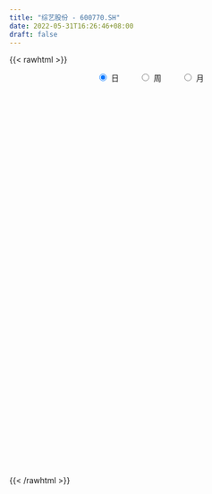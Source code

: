 ```yaml
---
title: "综艺股份 - 600770.SH"
date: 2022-05-31T16:26:46+08:00
draft: false
---
```

{{< rawhtml >}}
    <div style="text-align: center">
        <label style="padding: 1rem;"><input style="margin-right: .5rem" type="radio" name="period" value="D" checked onclick="period_change(this)">日</label>
        <label style="padding: 1rem;"><input style="margin-right: .5rem" type="radio" name="period" value="W" onclick="period_change(this)">周</label>
        <label style="padding: 1rem;"><input style="margin-right: .5rem" type="radio" name="period" value="M" onclick="period_change(this)">月</label>
    </div>
    <div id="chart" style="height: 700px;"></div> 
    <script type="text/javascript">
        const D_v = [47861.0,54204.07,144626.31,93338.33,113645.61,111300.28,86761.86,101249.67,99148.98,92755.4,99845.03,140487.53,621825.78,415771.67,232592.31,396852.02,263486.51,460820.13,271574.34,208508.3,401218.46,378405.63,246449.03,243884.39,282889.66,250339.22,172124.27,203796.87,202865.05,213910.99,149176.01,145343.97,207614.93,114569.16,380893.12,172597.47,147056.35,140779.12,116873.0,109564.76,108519.3,137541.33,90786.81,469503.91,738481.77,414973.57,345873.39,399587.7,334498.24,281581.56,251389.38,261672.32,236859.0,213362.87,177474.01,171976.57,183346.13,173999.19,377297.29,201969.76,147407.49,296515.3,373216.04,163106.72,187333.45,252894.02,187885.54,163936.24,145287.56,235841.79,130820.06,144826.16,227190.93,148758.85,120896.86,205559.7,155714.24,149729.85,142108.57,153541.8,124961.9,224520.52,235485.13,211729.18,229149.8,191719.13,151099.79,292141.12,144159.3,159649.1,131235.87,135848.0,103141.7,144136.06,77871.28,110888.86,72521.16,63272.05,92728.44,84523.77,105755.0,66839.68,62048.18,81402.0,59067.25,78890.51,131714.28,72739.54,55100.95,99052.41,77473.39,47979.91,55460.14,51004.26,57537.0,37747.76,51924.5,46084.31,79967.88,97331.0,66760.93,52074.69,65456.12,62002.98,64820.16,120100.37,82877.36,57392.47,77868.32,85338.26,216241.7,89128.77,70357.0,367277.2,428467.25,246486.09,321238.11,239561.07,339851.84,231692.88,286673.17,253696.45,176546.49,175231.73,211088.33,213369.47,325476.77,220566.76,161542.88,507780.33,577781.38,1565887.03,1452081.47,859069.6,613993.9399999999,596181.8100000001,340803.36,365679.98,329830.92,240497.56,273546.38,207035.65,164425.62,389523.53,240163.87,277103.89,301143.78,366732.44,145839.37,232463.88,151737.33,156493.2,149669.62,177010.48,165951.54,149119.91,201412.57,176101.31,113038.26,91623.22,108479.0,126751.51,109802.35,236729.77,143445.02,151699.9,240207.89,123216.87,117144.05,141285.98,102429.12,124247.6,119377.28,118796.35,122898.33,215671.46,422242.95,291970.81,213054.44,242813.8,254795.44,173869.49,342237.46,636074.21,320849.37,425507.02,354537.72,267869.22,179706.94,203513.5,406835.06,409254.24,480797.17,385041.87,274780.07,253966.92,268451.2,186484.49,128164.85,243341.58,371190.99,289349.4,209130.99,249657.87,253371.48,434011.45,408099.97,405406.57,673129.1800000001,850320.05,693539.9300000001,680047.73,757872.6,465217.05,1280604.9399999999,1139518.71,721666.74,842873.13,1117856.8899999999,1382568.02,1032509.62,727472.48,750258.53,724160.55,394830.1,853670.0,339313.6,343591.25,288891.4,362680.87]
const D_histogram = [0.0,0.0006381766,0.007385031,0.0105702299,0.013246517,0.0160715178,0.0149759482,0.0171899292,0.0174939726,0.0139923868,0.0120862336,0.0144433267,0.0410140635,0.0538334865,0.0534100799,0.0624557333,0.0646945166,0.078356489,0.0765855158,0.0727178745,0.0809748009,0.0891938289,0.082715071,0.0799386613,0.0571099768,0.0355430001,0.0139018742,-0.0085974784,-0.015119463,-0.0297579118,-0.036523051,-0.0366391158,-0.0503670233,-0.0583904243,-0.0399484854,-0.0313213559,-0.0222068764,-0.0266158269,-0.0366565075,-0.0451499143,-0.049572669,-0.0625863631,-0.0642054294,-0.0246279905,0.0234357979,0.046804072,0.0584674099,0.0543915304,0.0258622467,0.0191805416,0.0079919027,0.0073102496,-0.0148465287,-0.0179975109,-0.0320041876,-0.0335006837,-0.048699243,-0.050518432,-0.0265104151,-0.0098487054,-0.0011952126,0.0096460985,-0.0221276246,-0.0425194928,-0.0641841984,-0.0904701184,-0.1014757826,-0.1033722127,-0.097947778,-0.0854431754,-0.0778961034,-0.0615490484,-0.065930057,-0.0650541407,-0.0582282247,-0.0389636031,-0.0179291322,0.0006001417,0.0216919169,0.0387674757,0.0485132001,0.0658068008,0.0733730085,0.0864037658,0.0879396855,0.078160856,0.0718354651,0.0780533088,0.066740271,0.0346693238,0.0071443306,-0.0244010207,-0.0420789175,-0.0404697021,-0.0369746437,-0.0438836989,-0.0421735845,-0.0363310196,-0.042161672,-0.0440581207,-0.0503087973,-0.0467209288,-0.0459825193,-0.0495167073,-0.0445817471,-0.0408773434,-0.0495324312,-0.0596240107,-0.0571875102,-0.0417906222,-0.0342985348,-0.0256938311,-0.0129552127,-0.0020928482,0.0102197466,0.0214962252,0.0270159237,0.0343200473,0.0454723806,0.0532430196,0.0494309039,0.0524860023,0.0442493186,0.0407532716,0.0371280642,0.0322509653,0.0280477175,0.0244232413,0.0174668035,0.0049177546,0.0175897707,0.0230293008,0.0210453047,0.0412678427,0.0640440234,0.0749554873,0.0923656036,0.1006004063,0.1024233294,0.0864966972,0.0843334567,0.0862507947,0.0770269578,0.0592134871,0.0451113487,0.0358863709,0.0403309255,0.0236622394,0.0028763485,0.0290943729,0.0878000731,0.1316820232,0.178988479,0.1579067914,0.1393783406,0.0963004107,0.0564666639,0.0161585235,-0.0076927042,-0.03017203,-0.0339517101,-0.0455187704,-0.0625330522,-0.051294626,-0.064939834,-0.0837456568,-0.1186492334,-0.1551606752,-0.1731814938,-0.2006095335,-0.2122553086,-0.2141911557,-0.2120040492,-0.1979297341,-0.1722241874,-0.1350779904,-0.1070784731,-0.0987991776,-0.0845818437,-0.0684715326,-0.0493105022,-0.0387020539,-0.0205203915,0.0142652049,0.0276074917,0.0478070087,0.048162292,0.0448856707,0.0432311643,0.050239687,0.0538998276,0.0494029581,0.0348111537,0.0190448608,0.0033255095,0.0069591575,0.0371946101,0.0466959003,0.0432350932,0.0132256516,0.0057714627,0.0019830728,0.0408915367,0.0814543565,0.0990440678,0.117679449,0.1108362344,0.107274943,0.0872057625,0.0723211196,0.0798086101,0.0962768773,0.1153768632,0.0952951878,0.0546816069,0.005117956,-0.0583178847,-0.0880614404,-0.1159872375,-0.0868004096,-0.0608011026,-0.0278131944,-0.0144470373,-0.0051126892,-0.0294155485,-0.0115573838,-0.0485935754,-0.0567192759,-0.0155367245,0.0269862423,0.0514661316,0.0747235711,0.067745527,0.1083982329,0.1458943478,0.1599685426,0.144858229,0.1533990587,0.205960917,0.2388553092,0.2252449046,0.1877917088,0.1643712519,0.1244341054,0.0249004475,-0.0972535339,-0.172077131,-0.2135585615,-0.2365859128,-0.2297076532]
const D_fast = [0.0,0.0007977208,0.0093908329,0.0152185892,0.0212065056,0.0280493859,0.0306978034,0.0372092666,0.0418868031,0.041883314,0.0429987193,0.048966644,0.0857908968,0.1120686914,0.1249978047,0.1496573914,0.1680698039,0.2013208985,0.2186963043,0.2330081315,0.2615087582,0.2920262435,0.3062262533,0.3234345089,0.3148833187,0.302202092,0.2840364346,0.2593877124,0.2490858621,0.2270079354,0.2111120334,0.2018361896,0.1755165263,0.1528955192,0.1613503367,0.1621471273,0.1657098877,0.1546469804,0.1354421729,0.1156612876,0.0988453657,0.0701850808,0.0525146572,0.0859350985,0.1398578362,0.1749271284,0.2012073188,0.2107293219,0.1886655998,0.1867790301,0.1775883669,0.1787342762,0.1528658657,0.1452155058,0.1232077822,0.1133361151,0.0859627451,0.071513948,0.0888943612,0.1030938945,0.1114485842,0.1247014199,0.0873957906,0.0563740493,0.0186632941,-0.0302401556,-0.0666147654,-0.0943542487,-0.1134167584,-0.1222729497,-0.1341999036,-0.1332401107,-0.1541036335,-0.1694912524,-0.1772223926,-0.1676986717,-0.1511464839,-0.1324671745,-0.1059524202,-0.0791849925,-0.057310968,-0.0235656672,0.0023437927,0.0369754915,0.0604963326,0.0702577171,0.0818911925,0.1076223633,0.1129943933,0.089590777,0.0638518665,0.0262062601,-0.0019913662,-0.0104995763,-0.0162481788,-0.0341281588,-0.0429614404,-0.0462016304,-0.0625727009,-0.0754836797,-0.0943115557,-0.1024039194,-0.1131611397,-0.1290745045,-0.1352849812,-0.1417999132,-0.1628381088,-0.187835691,-0.1996960681,-0.1947468357,-0.1958293819,-0.193648136,-0.1841483208,-0.1738091684,-0.1589416368,-0.142291102,-0.1300174226,-0.1141332871,-0.0916128586,-0.0705314647,-0.0619858545,-0.0458092556,-0.0429836096,-0.0362913387,-0.0306345301,-0.0274488876,-0.024640206,-0.022158872,-0.0247486089,-0.0360682191,-0.0189987603,-0.007801905,-0.004524575,0.0260149238,0.0648021102,0.094452446,0.1349539632,0.1683388674,0.1957676229,0.201465165,0.2203852887,0.2438653254,0.2538982279,0.250888129,0.2480638277,0.2478104427,0.2623377286,0.2515846024,0.2315177987,0.2650094163,0.3456651347,0.4224675907,0.5145211662,0.5329161765,0.5492323108,0.5302294836,0.5045124027,0.4682438932,0.4424694895,0.4124471562,0.4001795486,0.3772327956,0.3445852507,0.3430000204,0.313119854,0.273377617,0.208811732,0.1335101214,0.0721939294,-0.0053864937,-0.0700960959,-0.1255797319,-0.1763936378,-0.2118017563,-0.2291522564,-0.225775557,-0.2245456579,-0.2409661569,-0.2478942839,-0.248901856,-0.2420684511,-0.2411355162,-0.2280839517,-0.1897320541,-0.1694878944,-0.1373366252,-0.1249407689,-0.1169959725,-0.1078426879,-0.0882742434,-0.0711391459,-0.0632852759,-0.0691742919,-0.0801793695,-0.0950673435,-0.0896939061,-0.050159801,-0.0289845356,-0.0216365695,-0.0483395982,-0.0543509215,-0.0576435432,-0.008512195,0.0524142139,0.0947649421,0.1428201856,0.1636860296,0.1869434739,0.188675734,0.1918713711,0.2193110141,0.2598485006,0.3077927023,0.3115348239,0.2845916447,0.2363074828,0.1582921709,0.1065332551,0.0496106487,0.0570973741,0.0678964054,0.0939310151,0.1036854128,0.1117415887,0.0800848423,0.095053661,0.0458690755,0.0235635561,0.0608619263,0.1101314536,0.1474778759,0.1894162081,0.1993745458,0.2671268099,0.3410965118,0.3951628422,0.4162670858,0.4631576803,0.5672097678,0.6598179873,0.7025188089,0.7120135403,0.7296858963,0.7208572762,0.6275487301,0.4810813653,0.3632384855,0.2683674146,0.1861935851,0.1356449314]
const D_slow = [0.0,0.0001595442,0.0020058019,0.0046483594,0.0079599886,0.0119778681,0.0157218551,0.0200193374,0.0243928306,0.0278909273,0.0309124857,0.0345233173,0.0447768332,0.0582352049,0.0715877248,0.0872016581,0.1033752873,0.1229644095,0.1421107885,0.1602902571,0.1805339573,0.2028324145,0.2235111823,0.2434958476,0.2577733418,0.2666590919,0.2701345604,0.2679851908,0.2642053251,0.2567658471,0.2476350844,0.2384753054,0.2258835496,0.2112859435,0.2012988222,0.1934684832,0.1879167641,0.1812628074,0.1720986805,0.1608112019,0.1484180347,0.1327714439,0.1167200865,0.1105630889,0.1164220384,0.1281230564,0.1427399089,0.1563377915,0.1628033531,0.1675984885,0.1695964642,0.1714240266,0.1677123944,0.1632130167,0.1552119698,0.1468367989,0.1346619881,0.1220323801,0.1154047763,0.1129426,0.1126437968,0.1150553214,0.1095234153,0.0988935421,0.0828474925,0.0602299629,0.0348610172,0.009017964,-0.0154689805,-0.0368297743,-0.0563038002,-0.0716910623,-0.0881735765,-0.1044371117,-0.1189941679,-0.1287350687,-0.1332173517,-0.1330673163,-0.1276443371,-0.1179524681,-0.1058241681,-0.0893724679,-0.0710292158,-0.0494282743,-0.027443353,-0.007903139,0.0100557273,0.0295690545,0.0462541223,0.0549214532,0.0567075359,0.0506072807,0.0400875513,0.0299701258,0.0207264649,0.0097555402,-0.000787856,-0.0098706108,-0.0204110289,-0.031425559,-0.0440027584,-0.0556829906,-0.0671786204,-0.0795577972,-0.090703234,-0.1009225699,-0.1133056776,-0.1282116803,-0.1425085579,-0.1529562134,-0.1615308471,-0.1679543049,-0.1711931081,-0.1717163202,-0.1691613835,-0.1637873272,-0.1570333463,-0.1484533344,-0.1370852393,-0.1237744844,-0.1114167584,-0.0982952578,-0.0872329282,-0.0770446103,-0.0677625943,-0.0596998529,-0.0526879235,-0.0465821132,-0.0422154124,-0.0409859737,-0.036588531,-0.0308312058,-0.0255698797,-0.015252919,0.0007580869,0.0194969587,0.0425883596,0.0677384612,0.0933442935,0.1149684678,0.136051832,0.1576145307,0.1768712701,0.1916746419,0.2029524791,0.2119240718,0.2220068032,0.227922363,0.2286414501,0.2359150434,0.2578650616,0.2907855675,0.3355326872,0.3750093851,0.4098539702,0.4339290729,0.4480457389,0.4520853697,0.4501621937,0.4426191862,0.4341312587,0.422751566,0.407118303,0.3942946465,0.378059688,0.3571232738,0.3274609654,0.2886707966,0.2453754232,0.1952230398,0.1421592127,0.0886114237,0.0356104114,-0.0138720221,-0.056928069,-0.0906975666,-0.1174671848,-0.1421669792,-0.1633124402,-0.1804303233,-0.1927579489,-0.2024334624,-0.2075635602,-0.203997259,-0.1970953861,-0.1851436339,-0.1731030609,-0.1618816432,-0.1510738522,-0.1385139304,-0.1250389735,-0.112688234,-0.1039854456,-0.0992242304,-0.098392853,-0.0966530636,-0.0873544111,-0.075680436,-0.0648716627,-0.0615652498,-0.0601223841,-0.0596266159,-0.0494037317,-0.0290401426,-0.0042791257,0.0251407366,0.0528497952,0.0796685309,0.1014699715,0.1195502515,0.139502404,0.1635716233,0.1924158391,0.2162396361,0.2299100378,0.2311895268,0.2166100556,0.1945946955,0.1655978861,0.1438977837,0.1286975081,0.1217442095,0.1181324502,0.1168542779,0.1095003907,0.1066110448,0.0944626509,0.080282832,0.0763986508,0.0831452114,0.0960117443,0.1146926371,0.1316290188,0.158728577,0.195202164,0.2351942996,0.2714088569,0.3097586215,0.3612488508,0.4209626781,0.4772739043,0.5242218315,0.5653146444,0.5964231708,0.6026482827,0.5783348992,0.5353156164,0.4819259761,0.4227794979,0.3653525846]
const D_data = [['2021-05-20', 5.09, 5.09, 5.03, 5.11],['2021-05-21', 5.09, 5.1, 5.07, 5.16],['2021-05-24', 5.08, 5.2, 5.05, 5.23],['2021-05-25', 5.18, 5.19, 5.14, 5.21],['2021-05-26', 5.19, 5.21, 5.15, 5.29],['2021-05-27', 5.2, 5.24, 5.17, 5.29],['2021-05-28', 5.23, 5.21, 5.18, 5.25],['2021-05-31', 5.19, 5.27, 5.19, 5.28],['2021-06-01', 5.27, 5.27, 5.22, 5.31],['2021-06-02', 5.25, 5.23, 5.21, 5.29],['2021-06-03', 5.23, 5.25, 5.2, 5.3],['2021-06-04', 5.23, 5.32, 5.21, 5.37],['2021-06-07', 5.36, 5.73, 5.33, 5.84],['2021-06-08', 5.67, 5.71, 5.65, 5.83],['2021-06-09', 5.66, 5.63, 5.62, 5.77],['2021-06-10', 5.66, 5.83, 5.63, 5.96],['2021-06-11', 5.92, 5.84, 5.74, 5.94],['2021-06-15', 5.85, 6.1, 5.76, 6.23],['2021-06-16', 6.09, 6.02, 5.96, 6.17],['2021-06-17', 5.96, 6.06, 5.93, 6.12],['2021-06-18', 6.09, 6.31, 6.03, 6.45],['2021-06-21', 6.23, 6.45, 6.2, 6.68],['2021-06-22', 6.41, 6.37, 6.28, 6.52],['2021-06-23', 6.4, 6.49, 6.33, 6.53],['2021-06-24', 6.5, 6.26, 6.23, 6.52],['2021-06-25', 6.27, 6.23, 6.16, 6.36],['2021-06-28', 6.23, 6.17, 6.1, 6.25],['2021-06-29', 6.15, 6.08, 6.04, 6.3],['2021-06-30', 6.14, 6.23, 6.06, 6.37],['2021-07-01', 6.18, 6.09, 6.06, 6.34],['2021-07-02', 6.09, 6.14, 6.05, 6.22],['2021-07-05', 6.15, 6.21, 6.11, 6.32],['2021-07-06', 6.24, 6.0, 5.9, 6.24],['2021-07-07', 5.92, 6.0, 5.9, 6.0],['2021-07-08', 5.98, 6.35, 5.98, 6.56],['2021-07-09', 6.29, 6.3, 6.22, 6.38],['2021-07-12', 6.26, 6.36, 6.24, 6.41],['2021-07-13', 6.29, 6.21, 6.19, 6.42],['2021-07-14', 6.21, 6.1, 6.08, 6.25],['2021-07-15', 6.12, 6.06, 5.91, 6.13],['2021-07-16', 6.06, 6.06, 6.01, 6.16],['2021-07-19', 6.0, 5.88, 5.85, 6.05],['2021-07-20', 5.89, 5.95, 5.8, 5.95],['2021-07-21', 5.93, 6.55, 5.93, 6.55],['2021-07-22', 6.82, 6.91, 6.61, 6.96],['2021-07-23', 6.81, 6.84, 6.76, 6.99],['2021-07-26', 6.82, 6.85, 6.72, 7.11],['2021-07-27', 6.92, 6.74, 6.68, 7.08],['2021-07-28', 6.61, 6.4, 6.33, 6.76],['2021-07-29', 6.52, 6.62, 6.48, 6.83],['2021-07-30', 6.65, 6.55, 6.47, 6.74],['2021-08-02', 6.5, 6.68, 6.42, 6.9],['2021-08-03', 6.6, 6.37, 6.35, 6.68],['2021-08-04', 6.33, 6.55, 6.33, 6.69],['2021-08-05', 6.54, 6.37, 6.29, 6.54],['2021-08-06', 6.37, 6.48, 6.33, 6.57],['2021-08-09', 6.4, 6.25, 6.22, 6.41],['2021-08-10', 6.23, 6.35, 6.22, 6.44],['2021-08-11', 6.35, 6.72, 6.32, 6.9],['2021-08-12', 6.73, 6.74, 6.69, 6.87],['2021-08-13', 6.71, 6.72, 6.63, 6.78],['2021-08-16', 6.77, 6.82, 6.63, 6.96],['2021-08-17', 6.77, 6.24, 6.21, 6.81],['2021-08-18', 6.27, 6.23, 6.18, 6.35],['2021-08-19', 6.22, 6.07, 5.95, 6.22],['2021-08-20', 5.93, 5.83, 5.73, 5.94],['2021-08-23', 5.83, 5.85, 5.77, 5.89],['2021-08-24', 5.83, 5.85, 5.81, 5.93],['2021-08-25', 5.85, 5.87, 5.78, 5.89],['2021-08-26', 5.87, 5.93, 5.82, 6.08],['2021-08-27', 5.9, 5.85, 5.83, 5.95],['2021-08-30', 5.92, 5.96, 5.87, 6.01],['2021-08-31', 5.95, 5.67, 5.6, 5.96],['2021-09-01', 5.67, 5.66, 5.59, 5.72],['2021-09-02', 5.65, 5.69, 5.6, 5.71],['2021-09-03', 5.86, 5.86, 5.81, 6.03],['2021-09-06', 5.8, 5.95, 5.79, 5.97],['2021-09-07', 5.93, 6.0, 5.88, 6.03],['2021-09-08', 6.0, 6.13, 5.98, 6.15],['2021-09-09', 6.13, 6.19, 6.06, 6.22],['2021-09-10', 6.15, 6.19, 6.11, 6.26],['2021-09-13', 6.14, 6.39, 6.14, 6.48],['2021-09-14', 6.42, 6.38, 6.35, 6.57],['2021-09-15', 6.34, 6.56, 6.32, 6.65],['2021-09-16', 6.52, 6.52, 6.47, 6.66],['2021-09-17', 6.55, 6.42, 6.26, 6.6],['2021-09-22', 6.31, 6.48, 6.24, 6.5],['2021-09-23', 6.48, 6.7, 6.48, 6.88],['2021-09-24', 6.66, 6.53, 6.52, 6.79],['2021-09-27', 6.61, 6.2, 6.12, 6.61],['2021-09-28', 6.2, 6.12, 6.06, 6.25],['2021-09-29', 6.06, 5.91, 5.88, 6.12],['2021-09-30', 5.9, 5.93, 5.85, 5.98],['2021-10-08', 5.95, 6.1, 5.95, 6.3],['2021-10-11', 6.1, 6.11, 6.06, 6.22],['2021-10-12', 6.11, 5.94, 5.89, 6.14],['2021-10-13', 5.91, 6.0, 5.91, 6.04],['2021-10-14', 6.0, 6.04, 5.95, 6.08],['2021-10-15', 6.05, 5.86, 5.85, 6.05],['2021-10-18', 5.86, 5.85, 5.84, 5.99],['2021-10-19', 5.87, 5.73, 5.72, 5.87],['2021-10-20', 5.76, 5.8, 5.73, 5.84],['2021-10-21', 5.76, 5.73, 5.73, 5.84],['2021-10-22', 5.74, 5.62, 5.62, 5.74],['2021-10-25', 5.68, 5.68, 5.62, 5.74],['2021-10-26', 5.68, 5.64, 5.63, 5.79],['2021-10-27', 5.66, 5.42, 5.36, 5.68],['2021-10-28', 5.41, 5.29, 5.26, 5.44],['2021-10-29', 5.29, 5.36, 5.26, 5.39],['2021-11-01', 5.37, 5.51, 5.36, 5.57],['2021-11-02', 5.5, 5.42, 5.33, 5.63],['2021-11-03', 5.43, 5.43, 5.36, 5.48],['2021-11-04', 5.43, 5.5, 5.4, 5.52],['2021-11-05', 5.48, 5.51, 5.48, 5.56],['2021-11-08', 5.52, 5.57, 5.45, 5.62],['2021-11-09', 5.6, 5.61, 5.57, 5.62],['2021-11-10', 5.6, 5.58, 5.52, 5.63],['2021-11-11', 5.58, 5.64, 5.57, 5.7],['2021-11-12', 5.62, 5.75, 5.57, 5.77],['2021-11-15', 5.76, 5.78, 5.67, 5.82],['2021-11-16', 5.78, 5.67, 5.67, 5.82],['2021-11-17', 5.65, 5.78, 5.61, 5.8],['2021-11-18', 5.78, 5.65, 5.65, 5.81],['2021-11-19', 5.63, 5.7, 5.61, 5.73],['2021-11-22', 5.67, 5.7, 5.66, 5.73],['2021-11-23', 5.71, 5.68, 5.61, 5.8],['2021-11-24', 5.67, 5.68, 5.62, 5.7],['2021-11-25', 5.67, 5.68, 5.63, 5.72],['2021-11-26', 5.69, 5.62, 5.59, 5.7],['2021-11-29', 5.53, 5.5, 5.48, 5.58],['2021-11-30', 5.51, 5.82, 5.51, 5.95],['2021-12-01', 5.82, 5.79, 5.75, 5.84],['2021-12-02', 5.78, 5.72, 5.7, 5.81],['2021-12-03', 5.74, 6.07, 5.72, 6.29],['2021-12-06', 6.06, 6.26, 6.04, 6.58],['2021-12-07', 6.21, 6.26, 6.2, 6.44],['2021-12-08', 6.24, 6.49, 6.22, 6.54],['2021-12-09', 6.44, 6.53, 6.38, 6.55],['2021-12-10', 6.5, 6.57, 6.48, 6.75],['2021-12-13', 6.51, 6.4, 6.35, 6.55],['2021-12-14', 6.41, 6.61, 6.38, 6.78],['2021-12-15', 6.63, 6.75, 6.56, 6.84],['2021-12-16', 6.75, 6.68, 6.6, 6.83],['2021-12-17', 6.75, 6.58, 6.54, 6.75],['2021-12-20', 6.54, 6.61, 6.54, 6.84],['2021-12-21', 6.64, 6.67, 6.5, 6.77],['2021-12-22', 6.69, 6.89, 6.64, 7.03],['2021-12-23', 6.82, 6.65, 6.64, 6.87],['2021-12-24', 6.71, 6.54, 6.5, 6.76],['2021-12-27', 6.57, 7.19, 6.48, 7.19],['2021-12-28', 7.5, 7.91, 7.28, 7.91],['2021-12-29', 8.21, 8.13, 7.9, 8.7],['2021-12-30', 8.11, 8.59, 7.67, 8.93],['2021-12-31', 8.39, 7.99, 7.98, 8.43],['2022-01-04', 7.9, 8.09, 7.86, 8.22],['2022-01-05', 8.05, 7.77, 7.66, 8.29],['2022-01-06', 7.65, 7.71, 7.65, 7.93],['2022-01-07', 7.7, 7.58, 7.5, 7.85],['2022-01-10', 7.66, 7.68, 7.61, 7.98],['2022-01-11', 7.69, 7.62, 7.55, 7.87],['2022-01-12', 7.6, 7.82, 7.51, 7.88],['2022-01-13', 7.81, 7.71, 7.64, 7.85],['2022-01-14', 7.71, 7.58, 7.56, 7.73],['2022-01-17', 7.86, 7.93, 7.67, 8.0],['2022-01-18', 7.85, 7.62, 7.61, 7.91],['2022-01-19', 7.62, 7.46, 7.32, 7.72],['2022-01-20', 7.46, 7.08, 7.0, 7.52],['2022-01-21', 7.01, 6.8, 6.76, 7.15],['2022-01-24', 6.78, 6.79, 6.73, 6.92],['2022-01-25', 6.75, 6.43, 6.42, 6.81],['2022-01-26', 6.45, 6.38, 6.33, 6.58],['2022-01-27', 6.56, 6.31, 6.27, 6.63],['2022-01-28', 6.29, 6.2, 6.2, 6.39],['2022-02-07', 6.35, 6.23, 6.2, 6.47],['2022-02-08', 6.23, 6.33, 6.2, 6.44],['2022-02-09', 6.34, 6.51, 6.33, 6.53],['2022-02-10', 6.53, 6.46, 6.32, 6.53],['2022-02-11', 6.49, 6.21, 6.18, 6.49],['2022-02-14', 6.16, 6.25, 6.12, 6.32],['2022-02-15', 6.21, 6.27, 6.18, 6.34],['2022-02-16', 6.29, 6.33, 6.27, 6.35],['2022-02-17', 6.32, 6.24, 6.24, 6.35],['2022-02-18', 6.24, 6.36, 6.21, 6.36],['2022-02-21', 6.42, 6.68, 6.37, 6.78],['2022-02-22', 6.61, 6.53, 6.47, 6.65],['2022-02-23', 6.5, 6.71, 6.5, 6.74],['2022-02-24', 6.66, 6.53, 6.35, 6.78],['2022-02-25', 6.51, 6.49, 6.48, 6.61],['2022-02-28', 6.49, 6.51, 6.38, 6.65],['2022-03-01', 6.49, 6.65, 6.48, 6.68],['2022-03-02', 6.64, 6.66, 6.6, 6.75],['2022-03-03', 6.72, 6.58, 6.55, 6.72],['2022-03-04', 6.55, 6.42, 6.39, 6.58],['2022-03-07', 6.42, 6.33, 6.29, 6.52],['2022-03-08', 6.36, 6.24, 6.23, 6.49],['2022-03-09', 6.22, 6.44, 5.96, 6.44],['2022-03-10', 6.61, 6.87, 6.44, 7.08],['2022-03-11', 6.67, 6.74, 6.61, 6.85],['2022-03-14', 6.72, 6.62, 6.62, 6.93],['2022-03-15', 6.52, 6.21, 6.2, 6.68],['2022-03-16', 6.32, 6.39, 6.0, 6.41],['2022-03-17', 6.46, 6.4, 6.34, 6.53],['2022-03-18', 6.34, 7.04, 6.32, 7.04],['2022-03-21', 7.12, 7.32, 7.04, 7.58],['2022-03-22', 7.26, 7.26, 7.16, 7.37],['2022-03-23', 7.25, 7.46, 7.25, 7.65],['2022-03-24', 7.34, 7.27, 7.2, 7.66],['2022-03-25', 7.27, 7.38, 7.24, 7.54],['2022-03-28', 7.25, 7.2, 7.07, 7.32],['2022-03-29', 7.24, 7.25, 7.11, 7.41],['2022-03-30', 7.25, 7.59, 7.2, 7.9],['2022-03-31', 7.6, 7.86, 7.5, 7.96],['2022-04-01', 7.77, 8.1, 7.63, 8.34],['2022-04-06', 7.99, 7.72, 7.58, 8.06],['2022-04-07', 7.66, 7.39, 7.35, 7.73],['2022-04-08', 7.36, 7.09, 7.04, 7.43],['2022-04-11', 7.0, 6.62, 6.54, 7.1],['2022-04-12', 6.68, 6.76, 6.56, 6.8],['2022-04-13', 6.71, 6.57, 6.56, 6.77],['2022-04-14', 6.61, 7.23, 6.57, 7.23],['2022-04-15', 7.48, 7.3, 7.14, 7.52],['2022-04-18', 7.25, 7.53, 7.11, 7.65],['2022-04-19', 7.43, 7.41, 7.36, 7.59],['2022-04-20', 7.39, 7.43, 7.36, 7.64],['2022-04-21', 7.34, 6.97, 6.96, 7.43],['2022-04-22', 7.1, 7.48, 7.03, 7.67],['2022-04-25', 7.35, 6.73, 6.73, 7.55],['2022-04-26', 6.73, 6.94, 6.38, 7.26],['2022-04-27', 6.84, 7.63, 6.84, 7.63],['2022-04-28', 7.77, 7.89, 7.63, 8.14],['2022-04-29', 7.69, 7.89, 7.52, 8.06],['2022-05-05', 7.27, 8.07, 7.23, 8.08],['2022-05-06', 7.85, 7.81, 7.78, 8.67],['2022-05-09', 7.81, 8.59, 7.7, 8.59],['2022-05-10', 8.81, 8.89, 8.58, 9.45],['2022-05-11', 8.85, 8.89, 8.73, 9.67],['2022-05-12', 8.78, 8.68, 8.52, 9.08],['2022-05-13', 8.74, 9.12, 8.61, 9.5],['2022-05-16', 9.25, 10.03, 8.87, 10.03],['2022-05-17', 10.0, 10.25, 9.62, 10.94],['2022-05-18', 10.07, 9.97, 9.97, 10.84],['2022-05-19', 9.74, 9.77, 9.67, 10.13],['2022-05-20', 9.96, 10.0, 9.77, 10.41],['2022-05-23', 9.9, 9.82, 9.72, 10.4],['2022-05-24', 9.52, 8.84, 8.84, 9.53],['2022-05-25', 8.2, 8.01, 7.96, 8.4],['2022-05-26', 8.13, 8.04, 8.0, 8.24],['2022-05-27', 8.04, 8.06, 7.98, 8.33],['2022-05-30', 8.16, 8.0, 7.86, 8.18],['2022-05-31', 7.92, 8.2, 7.87, 8.39]]
const W_v = [365013.87,376610.83,550740.11,436325.97,882573.4099999999,478527.66,499144.79,1306621.51,749707.6000000001,1561895.9100000001,850120.52,815502.5000000001,563025.67,293759.43,315660.25,564443.8400000001,565072.65,1018610.45,1389432.95,2033083.0700000003,1678207.2899999998,1065288.8900000001,653516.25,465598.63,487507.66,645435.6500000001,375381.23,562370.85,493652.8099999999,143632.88,96787.93,591769.62,1685444.4500000002,1357581.1100000001,1234969.22,669686.6,486778.03,722434.6900000001,2552259.5099999998,2409301.0899999999,739639.72,733394.2699999999,502016.9300000001,2179358.98,1848343.7099999997,623225.67,470643.14,506751.31,426388.6,517089.85,411602.94,759803.74,465420.99,312630.16,285050.32,424972.48,256558.95,402530.52,343724.71,270023.3199999999,305966.04,237728.79,492134.29,390832.23,379181.6799999999,467303.4400000001,1749544.5799999998,2423511.3600000003,1645878.8500000001,983921.25,874908.54,523062.08,422509.5600000001,626451.2300000001,253967.7,674498.0099999999,651344.14,718625.23,604416.6,947067.29,1503889.1899999999,1744580.47,3071807.5800000001,2571810.3600000003,1813865.53,1779647.4599999997,1935163.0,1843228.3199999998,1299025.8500000001,816785.53,265182.65,807910.16,1013059.8200000001,2080406.46,2150065.6499999999,1701193.54,2745337.8899999997,1237723.1299999999,911296.7799999999,978565.17,574119.12,480032.5600000001,428648.79,421985.4300000001,416515.1899999999,396070.26,528705.85,709488.92,831733.49,696966.0900000001,840103.0,885063.8100000001,67845.0,267759.92,324130.94,217775.07,431372.02,319153.3,385147.48,1273223.9100000001,442686.86,418784.91,1082507.73,1056818.6699999999,779476.46,553001.64,1183019.29,685604.64,847121.0,713237.8,891476.01,1986556.2600000002,1923526.0800000001,948583.51,956451.0599999999,594840.24,552521.02,396256.23,339658.6800000001,297908.51,490105.61,605895.77,638245.36,944997.6599999999,1623852.7100000002,1477959.5799999998,1243607.6699999999,1015031.8600000001,673881.8400000001,322205.65,905237.63,1708731.2599999998,1694226.28,2280097.8100000001,1262762.9200000002,2699306.6800000002,1932778.23,3546237.6000000001,1807077.53,1345932.55,1489496.5299999998,866866.3599999999,664824.0,314293.72,197916.13,760849.9299999999,740704.34,686559.3400000001,564849.3700000001,580552.5699999999,520760.55,491758.32,546732.35,859241.03,519012.0,938635.8400000001,1537726.99,2161199.7999999998,1697614.26,882888.2,624003.3999999999,502207.1,208961.52,171731.55,441117.97,423609.98,477917.89,399151.71,644332.84,495993.36,568197.4399999999,413469.4,352685.85,299073.13,105288.12,341940.95,308697.2,549672.39,533486.61,1930528.29,1342121.23,1401967.9299999999,941873.1899999999,1021018.65,622792.53,1851287.3899999999,1612930.27,1061344.77,1084019.8599999999,1273065.53,863771.1899999999,847232.5,726056.36,1092603.7600000002,587400.21,529874.6699999999,144136.06,417281.79,400568.63,397512.53,330970.11,273261.45,343625.72,403058.68,828342.9300000001,1575604.3600000001,1123840.72,1132044.21,4962599.8099999996,1916659.0899999999,1215336.1299999999,1574667.51,836203.4,869595.8100000001,549694.34,895299.45,604484.03,1171579.9000000001,1226770.6299999999,2004837.54,1680106.9099999999,913788.86,1197633.1099999999,1435521.1899999999,3030495.7000000007,1437920.3300000001,4449880.5700000003,5010665.54,2655565.5,651572.27]
const W_histogram = [0.0,0.0063817664,0.0272634151,0.0292731009,0.0594872639,0.0622639754,0.0698921344,0.0965945001,0.0991707301,0.1296600966,0.1285259806,0.1162718668,0.0559438462,0.0106386774,-0.0369396209,-0.0367774522,-0.0704348253,-0.0538034683,-0.0146976199,0.0135039509,0.0269800142,0.0068459487,-0.0243799638,-0.0378911914,-0.0586498542,-0.0776237776,-0.0828203167,-0.1261453541,-0.1882572082,-0.2131486513,-0.2090913427,-0.1764148205,-0.1009459597,-0.0374815313,-0.0556203376,-0.0210823956,-0.0088970109,0.0180158495,0.0890837963,0.1079557367,0.0935150568,0.0695875394,0.0408095719,0.0563557295,0.0145006725,-0.0209661643,-0.0639236816,-0.1238566759,-0.1444185947,-0.1542126766,-0.1461819567,-0.1200468588,-0.095147901,-0.0995537104,-0.0842168957,-0.0807303561,-0.0674393395,-0.0510988023,-0.0335870183,-0.0270315672,-0.0161381911,-0.0132709804,-0.0729903688,-0.1067377422,-0.1126213403,-0.0909026995,-0.0438803786,0.0619473647,0.0687563174,0.0787207582,0.0886848716,0.0717590714,0.0591245719,0.0363056315,0.035658335,0.0565185748,0.0673007938,0.0774294573,0.0621903337,0.0859533028,0.1225096025,0.1553162987,0.2322004621,0.2842886534,0.3232002992,0.3095952083,0.3173262298,0.2594442398,0.1992562973,0.1237314419,0.0524816615,-0.0016241669,-0.0434208329,-0.0394744475,-0.0261194085,-0.0030405331,-0.0018732671,0.0078394886,-0.0146328798,-0.0286252751,-0.0709653787,-0.098697692,-0.1111281633,-0.1353990092,-0.1661484298,-0.1670590421,-0.1647931864,-0.1698522144,-0.1373685261,-0.0986979643,-0.0751825815,-0.0788201229,-0.0831518421,-0.0709094702,-0.0730096397,-0.0710594054,-0.0665107322,-0.0738219749,-0.0835480239,-0.0704748128,-0.0589523993,-0.0386608291,-0.0017231671,0.0239320613,0.0385635368,0.0620232299,0.0749670567,0.067068631,0.0457296941,0.0099609572,0.0052908529,0.0522543565,0.0358260133,0.045538452,0.0301791881,0.0081381364,-0.0214212869,-0.0483511129,-0.0548800811,-0.0551747877,-0.0488680699,-0.0239648729,-0.0014201416,0.0203822836,0.0462736611,0.0630543525,0.0775684937,0.0514337573,0.032982722,0.0189633878,0.0256442226,0.0659506824,0.0816737751,0.0931034641,0.1137942988,0.1580911314,0.1570654138,0.1911458497,0.1952301517,0.1804925601,0.1256010112,0.0959962232,0.045283226,0.011336857,0.003054881,0.0004370386,-0.0157251683,-0.0662970488,-0.0762836529,-0.0837473474,-0.0737313554,-0.0735380931,-0.0665805177,-0.085590481,-0.0935195406,-0.0791964374,-0.0400092662,-0.0197478545,-0.039807465,-0.0591083349,-0.0818925508,-0.1150516739,-0.1208042741,-0.1017821553,-0.0871422106,-0.0649687603,-0.0492985728,-0.0371372468,-0.013050018,0.0051538307,0.0110459487,0.0127163216,0.0052422735,-0.0063071137,-0.0108565582,-0.0062881043,-0.0064407084,0.0019574787,0.0152704276,0.0570964052,0.1112801923,0.1350158662,0.1374770843,0.1421159425,0.12202555,0.1523044102,0.1439344413,0.1254907331,0.1211973069,0.0536078786,0.0078407827,-0.0225053585,-0.0211222025,-0.0062578697,0.008633134,-0.0225699745,-0.0318372184,-0.0529623617,-0.0802916799,-0.1111703589,-0.1162363752,-0.0988494298,-0.0865826799,-0.0798854033,-0.04302461,0.0140987324,0.0496249589,0.0664481995,0.1656037392,0.1920873723,0.1973607828,0.1388359929,0.0545624372,-0.0026277709,-0.030904194,-0.0407816363,-0.0512797454,-0.0366107822,-0.0081294669,0.0300873607,0.0965849667,0.0666978072,0.0556708103,0.0550016364,0.0754123273,0.0765229717,0.1540106405,0.2475152999,0.1656274807,0.1104629908]
const W_fast = [0.0,0.007977208,0.0356747104,0.0450026715,0.0900886504,0.1084313559,0.1335325484,0.1843835391,0.2117524516,0.2746568423,0.3056542214,0.3224680744,0.2761260153,0.2334805158,0.1766673123,0.167635118,0.1163690385,0.1195495285,0.1549809719,0.1865585304,0.2067795973,0.1883570189,0.1510361155,0.12805209,0.0926309637,0.0542510959,0.0283494776,-0.0465118983,-0.1556880544,-0.2338666604,-0.2820821875,-0.2935093704,-0.2432769995,-0.1891829539,-0.2212268447,-0.1919595016,-0.1819983695,-0.1505815468,-0.0572426509,-0.0113817763,-0.002443692,-0.0089743246,-0.0275498991,0.0020851909,-0.036144698,-0.0768530759,-0.1357915136,-0.2266886769,-0.2833552444,-0.3317024953,-0.3602172647,-0.3640938815,-0.3629818989,-0.3922761359,-0.3979935451,-0.4146895945,-0.4182584128,-0.4146925762,-0.4055775467,-0.4057799875,-0.3989211592,-0.3993716935,-0.4773386741,-0.5377704831,-0.5718094163,-0.5728164504,-0.5367642241,-0.4154496397,-0.3914516076,-0.3618069772,-0.3296716459,-0.3286576782,-0.3265110348,-0.3402535673,-0.3319862801,-0.2969963966,-0.2693889791,-0.2399029513,-0.2395944914,-0.1943431967,-0.1271594963,-0.0555237254,0.0794105535,0.2025709082,0.3222826287,0.3860763399,0.4731389189,0.4801179888,0.4697441206,0.4251521256,0.3670227606,0.3125108905,0.2598590163,0.2539367899,0.2607619767,0.2830807188,0.283779668,0.2954522959,0.2693217075,0.2481729935,0.1880915452,0.1356848089,0.0954722968,0.0373516985,-0.0349348295,-0.0776102023,-0.1165426432,-0.1640647248,-0.165923168,-0.1519270973,-0.1472073599,-0.1705499319,-0.1956696117,-0.2011546073,-0.2215071867,-0.2373218038,-0.2494008137,-0.2751675501,-0.3057806051,-0.3103260971,-0.3135417835,-0.3029154206,-0.2664085503,-0.2347703066,-0.210497947,-0.1715324464,-0.1398468554,-0.1309781234,-0.1408846367,-0.1741631343,-0.1775105254,-0.1174834327,-0.1249552725,-0.1038582208,-0.1116726878,-0.1316792053,-0.1665939503,-0.2056115546,-0.225860543,-0.2399489466,-0.2458592463,-0.2269472674,-0.2047575716,-0.1778595754,-0.1403997827,-0.1078555031,-0.0739492385,-0.0872255355,-0.0974308904,-0.1067093776,-0.0936174872,-0.0368233568,-0.0006818203,0.0340237348,0.0831631442,0.1669827596,0.2052233955,0.2870902937,0.3399821337,0.3703676821,0.346876386,0.3412706539,0.3018784631,0.2707663084,0.2632480526,0.2607394699,0.2406459709,0.1734998281,0.1444423109,0.1160417795,0.1076249327,0.0894336717,0.0797461177,0.0393385342,0.0080295894,0.0025535832,0.0317384379,0.0470628859,0.0170514092,-0.0170265445,-0.060283898,-0.1222059396,-0.1581596083,-0.1645830283,-0.1717286363,-0.1657973761,-0.1624518317,-0.1595748174,-0.1387500932,-0.1192577868,-0.1106041817,-0.1057547283,-0.1119182081,-0.1250443736,-0.1323079578,-0.1293115299,-0.1310743111,-0.1221867544,-0.1050561985,-0.0489561197,0.0330477155,0.090537356,0.1273678452,0.167535689,0.177951684,0.2463066467,0.2739202882,0.2868492633,0.3128551639,0.2586677052,0.214860805,0.1788883241,0.1749909295,0.1882907949,0.2053400821,0.1684944799,0.1512679315,0.1169021977,0.0694999596,0.0108286909,-0.0232964193,-0.0306218313,-0.0400007514,-0.0532748256,-0.0271701848,0.0334778406,0.0814103069,0.1148455974,0.2554020718,0.3299075481,0.3845211543,0.3607053626,0.2900724162,0.2322252654,0.1962227938,0.1761499423,0.152831897,0.1583481646,0.1847971132,0.230535781,0.3211796286,0.3079669209,0.3108576266,0.3239388618,0.3632026345,0.3834440219,0.4994343507,0.6548178352,0.6143368861,0.5867881439]
const W_slow = [0.0,0.0015954416,0.0084112954,0.0157295706,0.0306013866,0.0461673804,0.063640414,0.087789039,0.1125817215,0.1449967457,0.1771282408,0.2061962076,0.2201821691,0.2228418384,0.2136069332,0.2044125702,0.1868038638,0.1733529968,0.1696785918,0.1730545795,0.1797995831,0.1815110702,0.1754160793,0.1659432814,0.1512808179,0.1318748735,0.1111697943,0.0796334558,0.0325691537,-0.0207180091,-0.0729908448,-0.1170945499,-0.1423310398,-0.1517014226,-0.1656065071,-0.170877106,-0.1731013587,-0.1685973963,-0.1463264472,-0.119337513,-0.0959587488,-0.078561864,-0.068359471,-0.0542705386,-0.0506453705,-0.0558869116,-0.071867832,-0.102832001,-0.1389366496,-0.1774898188,-0.214035308,-0.2440470227,-0.2678339979,-0.2927224255,-0.3137766494,-0.3339592384,-0.3508190733,-0.3635937739,-0.3719905285,-0.3787484203,-0.382782968,-0.3861007131,-0.4043483053,-0.4310327409,-0.459188076,-0.4819137509,-0.4928838455,-0.4773970043,-0.460207925,-0.4405277354,-0.4183565175,-0.4004167497,-0.3856356067,-0.3765591988,-0.3676446151,-0.3535149714,-0.3366897729,-0.3173324086,-0.3017848252,-0.2802964995,-0.2496690988,-0.2108400242,-0.1527899086,-0.0817177453,-0.0009176705,0.0764811316,0.155812689,0.220673749,0.2704878233,0.3014206838,0.3145410992,0.3141350574,0.3032798492,0.2934112373,0.2868813852,0.2861212519,0.2856529351,0.2876128073,0.2839545873,0.2767982686,0.2590569239,0.2343825009,0.2066004601,0.1727507078,0.1312136003,0.0894488398,0.0482505432,0.0057874896,-0.0285546419,-0.053229133,-0.0720247784,-0.0917298091,-0.1125177696,-0.1302451371,-0.1484975471,-0.1662623984,-0.1828900815,-0.2013455752,-0.2222325812,-0.2398512844,-0.2545893842,-0.2642545915,-0.2646853833,-0.2587023679,-0.2490614837,-0.2335556763,-0.2148139121,-0.1980467544,-0.1866143308,-0.1841240915,-0.1828013783,-0.1697377892,-0.1607812858,-0.1493966728,-0.1418518758,-0.1398173417,-0.1451726634,-0.1572604417,-0.1709804619,-0.1847741589,-0.1969911763,-0.2029823946,-0.20333743,-0.1982418591,-0.1866734438,-0.1709098557,-0.1515177322,-0.1386592929,-0.1304136124,-0.1256727654,-0.1192617098,-0.1027740392,-0.0823555954,-0.0590797294,-0.0306311547,0.0088916282,0.0481579816,0.0959444441,0.144751982,0.189875122,0.2212753748,0.2452744306,0.2565952371,0.2594294514,0.2601931716,0.2603024313,0.2563711392,0.239796877,0.2207259638,0.1997891269,0.1813562881,0.1629717648,0.1463266354,0.1249290152,0.10154913,0.0817500207,0.0717477041,0.0668107405,0.0568588742,0.0420817905,0.0216086528,-0.0071542657,-0.0373553342,-0.062800873,-0.0845864257,-0.1008286158,-0.113153259,-0.1224375707,-0.1257000752,-0.1244116175,-0.1216501303,-0.1184710499,-0.1171604815,-0.11873726,-0.1214513995,-0.1230234256,-0.1246336027,-0.124144233,-0.1203266261,-0.1060525248,-0.0782324768,-0.0444785102,-0.0101092391,0.0254197465,0.055926134,0.0940022366,0.1299858469,0.1613585302,0.1916578569,0.2050598266,0.2070200222,0.2013936826,0.196113132,0.1945486646,0.1967069481,0.1910644544,0.1831051498,0.1698645594,0.1497916395,0.1219990497,0.0929399559,0.0682275985,0.0465819285,0.0266105777,0.0158544252,0.0193791083,0.031785348,0.0483973979,0.0897983327,0.1378201758,0.1871603715,0.2218693697,0.235509979,0.2348530363,0.2271269878,0.2169315787,0.2041116423,0.1949589468,0.1929265801,0.2004484203,0.2245946619,0.2412691137,0.2551868163,0.2689372254,0.2877903072,0.3069210501,0.3454237103,0.4073025352,0.4487094054,0.4763251531]
const W_data = [['2017-07-21', 7.35, 7.05, 6.76, 7.38],['2017-07-28', 7.08, 7.15, 6.91, 7.26],['2017-08-04', 7.14, 7.42, 7.09, 7.77],['2017-08-11', 7.46, 7.27, 7.2, 7.68],['2017-08-18', 7.25, 7.75, 7.25, 7.88],['2017-08-25', 7.67, 7.55, 7.42, 7.71],['2017-09-01', 7.53, 7.7, 7.53, 7.76],['2017-09-08', 7.66, 8.11, 7.64, 8.38],['2017-09-15', 8.11, 7.98, 7.94, 8.33],['2017-09-22', 7.94, 8.53, 7.91, 8.87],['2017-09-29', 8.51, 8.34, 7.98, 8.67],['2017-10-13', 8.41, 8.29, 8.17, 8.67],['2017-10-20', 8.28, 7.59, 7.45, 8.28],['2017-10-27', 7.58, 7.55, 7.5, 7.78],['2017-11-03', 7.58, 7.29, 7.19, 7.59],['2017-11-10', 7.31, 7.76, 7.28, 7.96],['2017-11-17', 7.7, 7.23, 7.22, 7.99],['2017-11-24', 7.24, 7.79, 7.09, 8.02],['2017-12-01', 7.73, 8.22, 7.58, 8.32],['2017-12-08', 8.16, 8.29, 7.45, 8.55],['2017-12-15', 8.24, 8.26, 8.15, 8.66],['2017-12-22', 8.21, 7.86, 7.85, 8.26],['2017-12-29', 7.81, 7.6, 7.36, 7.85],['2018-01-05', 7.58, 7.7, 7.56, 7.85],['2018-01-12', 7.74, 7.5, 7.42, 7.8],['2018-01-19', 7.45, 7.38, 7.28, 7.74],['2018-01-26', 7.33, 7.44, 7.3, 7.62],['2018-02-02', 7.43, 6.76, 6.51, 7.47],['2018-02-09', 6.69, 6.12, 5.94, 6.74],['2018-02-14', 6.12, 6.19, 6.12, 6.39],['2018-02-23', 6.26, 6.32, 6.23, 6.34],['2018-03-02', 6.37, 6.61, 6.32, 6.73],['2018-03-09', 6.58, 7.31, 6.52, 7.78],['2018-03-16', 7.28, 7.46, 6.88, 7.69],['2018-03-23', 7.41, 6.5, 6.48, 7.63],['2018-03-30', 6.32, 7.15, 6.32, 7.18],['2018-04-04', 7.2, 6.96, 6.95, 7.48],['2018-04-13', 6.91, 7.23, 6.77, 7.31],['2018-04-20', 7.48, 8.07, 6.9, 8.35],['2018-04-27', 8.0, 7.72, 7.6, 8.48],['2018-05-04', 7.65, 7.38, 7.16, 7.82],['2018-05-11', 7.44, 7.21, 7.2, 7.6],['2018-05-18', 7.19, 7.04, 6.91, 7.28],['2018-05-25', 7.06, 7.59, 7.05, 8.0],['2018-06-01', 7.63, 6.82, 6.75, 7.99],['2018-06-08', 6.81, 6.68, 6.6, 6.97],['2018-06-15', 6.68, 6.33, 6.2, 6.82],['2018-06-22', 6.22, 5.75, 5.46, 6.28],['2018-06-29', 5.81, 5.9, 5.44, 5.95],['2018-07-06', 5.92, 5.81, 5.7, 6.09],['2018-07-13', 5.82, 5.88, 5.48, 5.97],['2018-07-20', 5.89, 6.06, 5.84, 6.48],['2018-07-27', 6.07, 6.06, 6.02, 6.29],['2018-08-03', 6.05, 5.63, 5.51, 6.12],['2018-08-10', 5.64, 5.79, 5.49, 5.82],['2018-08-17', 5.72, 5.58, 5.55, 6.14],['2018-08-24', 5.5, 5.64, 5.5, 5.84],['2018-08-31', 5.66, 5.66, 5.65, 6.0],['2018-09-07', 5.68, 5.68, 5.56, 5.84],['2018-09-14', 5.66, 5.53, 5.44, 5.69],['2018-09-21', 5.53, 5.56, 5.34, 5.59],['2018-09-28', 5.53, 5.43, 5.36, 5.59],['2018-10-12', 5.31, 4.4, 4.18, 5.36],['2018-10-19', 4.4, 4.34, 4.06, 4.45],['2018-10-26', 4.35, 4.43, 4.2, 4.65],['2018-11-02', 4.43, 4.67, 4.32, 4.7],['2018-11-09', 4.65, 5.05, 4.62, 5.5],['2018-11-16', 5.03, 6.14, 5.0, 6.38],['2018-11-23', 6.07, 5.19, 5.13, 6.14],['2018-11-30', 5.22, 5.27, 5.09, 5.44],['2018-12-07', 5.41, 5.33, 5.27, 5.61],['2018-12-14', 5.3, 4.98, 4.98, 5.32],['2018-12-21', 5.0, 4.95, 4.88, 5.08],['2018-12-28', 4.94, 4.71, 4.67, 5.07],['2019-01-04', 4.71, 4.9, 4.64, 4.93],['2019-01-11', 4.93, 5.21, 4.93, 5.26],['2019-01-18', 5.2, 5.17, 5.07, 5.31],['2019-01-25', 5.17, 5.23, 5.06, 5.47],['2019-02-01', 5.31, 4.91, 4.63, 5.35],['2019-02-15', 4.95, 5.44, 4.93, 5.65],['2019-02-22', 5.48, 5.81, 5.39, 5.88],['2019-03-01', 5.82, 6.03, 5.82, 6.34],['2019-03-08', 6.13, 7.01, 6.06, 7.64],['2019-03-15', 7.31, 7.24, 6.75, 7.95],['2019-03-22', 7.14, 7.56, 6.94, 7.7],['2019-03-29', 7.25, 7.23, 6.82, 7.68],['2019-04-04', 7.26, 7.75, 7.18, 8.12],['2019-04-12', 7.75, 7.05, 6.98, 8.09],['2019-04-19', 7.16, 6.92, 6.73, 7.26],['2019-04-26', 6.97, 6.53, 6.45, 7.08],['2019-04-30', 6.58, 6.3, 6.15, 6.58],['2019-05-10', 6.18, 6.24, 5.64, 6.25],['2019-05-17', 6.2, 6.16, 5.92, 6.46],['2019-05-24', 6.25, 6.64, 6.2, 7.59],['2019-05-31', 6.38, 6.82, 6.25, 7.23],['2019-06-06', 6.82, 7.07, 6.45, 7.4],['2019-06-14', 7.0, 6.9, 6.87, 7.59],['2019-06-21', 6.98, 7.08, 6.68, 7.15],['2019-06-28', 7.16, 6.68, 6.62, 7.25],['2019-07-05', 6.81, 6.71, 6.64, 7.14],['2019-07-12', 6.66, 6.2, 6.13, 6.67],['2019-07-19', 6.21, 6.16, 6.08, 6.43],['2019-07-26', 6.24, 6.19, 5.96, 6.31],['2019-08-02', 6.18, 5.87, 5.6, 6.25],['2019-08-09', 5.8, 5.54, 5.39, 5.96],['2019-08-16', 5.55, 5.71, 5.43, 5.8],['2019-08-23', 5.69, 5.63, 5.62, 5.9],['2019-08-30', 5.5, 5.4, 5.38, 5.71],['2019-09-06', 5.42, 5.82, 5.38, 5.9],['2019-09-12', 5.88, 5.99, 5.82, 6.03],['2019-09-20', 6.33, 5.89, 5.7, 6.33],['2019-09-27', 5.89, 5.53, 5.48, 6.13],['2019-09-30', 5.54, 5.42, 5.41, 5.57],['2019-10-11', 5.44, 5.57, 5.41, 5.63],['2019-10-18', 5.63, 5.34, 5.32, 5.68],['2019-10-25', 5.34, 5.31, 5.24, 5.36],['2019-11-01', 5.38, 5.28, 5.0, 5.57],['2019-11-08', 5.31, 5.04, 5.02, 5.4],['2019-11-15', 4.98, 4.87, 4.86, 5.08],['2019-11-22', 4.89, 5.07, 4.85, 5.61],['2019-11-29', 5.07, 5.03, 4.93, 5.12],['2019-12-06', 5.05, 5.15, 4.94, 5.18],['2019-12-13', 5.15, 5.46, 5.09, 5.72],['2019-12-20', 5.4, 5.46, 5.38, 5.73],['2019-12-27', 5.44, 5.42, 5.25, 5.67],['2020-01-03', 5.37, 5.64, 5.25, 5.67],['2020-01-10', 5.59, 5.63, 5.56, 5.85],['2020-01-17', 5.63, 5.41, 5.37, 5.76],['2020-01-23', 5.41, 5.18, 5.1, 5.62],['2020-02-07', 4.66, 4.84, 4.21, 4.85],['2020-02-14', 4.81, 5.1, 4.77, 5.34],['2020-02-21', 5.07, 5.86, 5.04, 5.88],['2020-02-28', 5.75, 5.16, 5.13, 6.04],['2020-03-06', 5.2, 5.48, 5.19, 5.64],['2020-03-13', 5.42, 5.16, 4.84, 5.61],['2020-03-20', 5.2, 4.97, 4.82, 5.21],['2020-03-27', 4.85, 4.71, 4.68, 4.95],['2020-04-03', 4.65, 4.54, 4.44, 4.7],['2020-04-10', 4.6, 4.64, 4.6, 4.81],['2020-04-17', 4.59, 4.63, 4.52, 4.71],['2020-04-24', 4.68, 4.66, 4.5, 4.81],['2020-04-30', 4.68, 4.92, 4.53, 4.92],['2020-05-08', 4.88, 4.98, 4.86, 5.07],['2020-05-15', 5.0, 5.07, 4.78, 5.16],['2020-05-22', 5.15, 5.25, 5.06, 5.48],['2020-05-29', 5.2, 5.27, 5.2, 5.65],['2020-06-05', 5.33, 5.36, 5.25, 5.58],['2020-06-12', 5.38, 4.85, 4.71, 5.4],['2020-06-19', 4.8, 4.84, 4.7, 4.87],['2020-06-24', 4.83, 4.81, 4.76, 4.89],['2020-07-03', 4.79, 5.05, 4.66, 5.1],['2020-07-10', 5.06, 5.62, 5.06, 5.85],['2020-07-17', 5.59, 5.51, 5.41, 6.15],['2020-07-24', 5.56, 5.59, 5.51, 6.3],['2020-07-31', 5.58, 5.87, 5.4, 5.96],['2020-08-07', 5.9, 6.45, 5.78, 6.91],['2020-08-14', 6.39, 6.13, 6.01, 6.76],['2020-08-21', 6.15, 6.81, 6.11, 7.46],['2020-08-28', 6.9, 6.71, 6.43, 6.97],['2020-09-04', 6.77, 6.62, 6.35, 6.78],['2020-09-11', 6.66, 6.08, 5.95, 6.9],['2020-09-18', 6.13, 6.29, 6.04, 6.39],['2020-09-25', 6.29, 5.9, 5.84, 6.33],['2020-09-30', 5.89, 5.94, 5.86, 6.06],['2020-10-09', 6.07, 6.19, 6.07, 6.3],['2020-10-16', 6.27, 6.27, 6.15, 6.38],['2020-10-23', 6.5, 6.08, 5.94, 6.54],['2020-10-30', 6.05, 5.47, 5.46, 6.08],['2020-11-06', 5.48, 5.79, 5.45, 5.83],['2020-11-13', 5.84, 5.74, 5.65, 6.06],['2020-11-20', 5.77, 5.93, 5.67, 5.97],['2020-11-27', 5.9, 5.8, 5.7, 6.0],['2020-12-04', 5.8, 5.87, 5.71, 5.87],['2020-12-11', 5.88, 5.47, 5.26, 6.0],['2020-12-18', 5.4, 5.48, 5.31, 5.58],['2020-12-25', 5.48, 5.72, 5.46, 5.83],['2020-12-31', 5.69, 6.14, 5.56, 6.31],['2021-01-08', 6.02, 6.05, 5.96, 6.38],['2021-01-15', 6.03, 5.53, 5.45, 6.31],['2021-01-22', 5.5, 5.4, 5.37, 5.73],['2021-01-29', 5.37, 5.19, 5.11, 5.46],['2021-02-05', 5.18, 4.83, 4.73, 5.3],['2021-02-10', 4.82, 4.97, 4.81, 5.0],['2021-02-19', 5.05, 5.22, 5.04, 5.22],['2021-02-26', 5.21, 5.17, 5.06, 5.35],['2021-03-05', 5.19, 5.29, 5.16, 5.34],['2021-03-12', 5.29, 5.25, 4.99, 5.35],['2021-03-19', 5.25, 5.23, 5.19, 5.38],['2021-03-26', 5.22, 5.44, 5.19, 5.51],['2021-04-02', 5.44, 5.46, 5.25, 5.53],['2021-04-09', 5.5, 5.36, 5.33, 5.65],['2021-04-16', 5.36, 5.32, 5.14, 5.46],['2021-04-23', 5.3, 5.18, 5.16, 5.42],['2021-04-30', 5.19, 5.06, 5.02, 5.27],['2021-05-07', 5.05, 5.08, 5.03, 5.17],['2021-05-14', 5.08, 5.17, 4.98, 5.18],['2021-05-21', 5.14, 5.1, 5.03, 5.19],['2021-05-28', 5.08, 5.21, 5.05, 5.29],['2021-06-04', 5.19, 5.32, 5.19, 5.37],['2021-06-11', 5.36, 5.84, 5.33, 5.96],['2021-06-18', 5.85, 6.31, 5.76, 6.45],['2021-06-25', 6.23, 6.23, 6.16, 6.68],['2021-07-02', 6.23, 6.14, 6.04, 6.37],['2021-07-09', 6.15, 6.3, 5.9, 6.56],['2021-07-16', 6.26, 6.06, 5.91, 6.42],['2021-07-23', 6.0, 6.84, 5.8, 6.99],['2021-07-30', 6.82, 6.55, 6.33, 7.11],['2021-08-06', 6.5, 6.48, 6.29, 6.9],['2021-08-13', 6.4, 6.72, 6.22, 6.9],['2021-08-20', 6.77, 5.83, 5.73, 6.96],['2021-08-27', 5.83, 5.85, 5.77, 6.08],['2021-09-03', 5.92, 5.86, 5.59, 6.03],['2021-09-10', 5.8, 6.19, 5.79, 6.26],['2021-09-17', 6.14, 6.42, 6.14, 6.66],['2021-09-24', 6.31, 6.53, 6.24, 6.88],['2021-09-30', 6.61, 5.93, 5.85, 6.61],['2021-10-08', 5.95, 6.1, 5.95, 6.3],['2021-10-15', 6.1, 5.86, 5.85, 6.22],['2021-10-22', 5.86, 5.62, 5.62, 5.99],['2021-10-29', 5.68, 5.36, 5.26, 5.79],['2021-11-05', 5.37, 5.51, 5.33, 5.63],['2021-11-12', 5.52, 5.75, 5.45, 5.77],['2021-11-19', 5.76, 5.7, 5.61, 5.82],['2021-11-26', 5.67, 5.62, 5.59, 5.8],['2021-12-03', 5.53, 6.07, 5.48, 6.29],['2021-12-10', 6.06, 6.57, 6.04, 6.75],['2021-12-17', 6.51, 6.58, 6.35, 6.84],['2021-12-24', 6.54, 6.54, 6.5, 7.03],['2021-12-31', 6.57, 7.99, 6.48, 8.93],['2022-01-07', 7.9, 7.58, 7.5, 8.29],['2022-01-14', 7.66, 7.58, 7.51, 7.98],['2022-01-21', 7.86, 6.8, 6.76, 8.0],['2022-01-28', 6.78, 6.2, 6.2, 6.92],['2022-02-11', 6.35, 6.21, 6.18, 6.53],['2022-02-18', 6.16, 6.36, 6.12, 6.36],['2022-02-25', 6.42, 6.49, 6.35, 6.78],['2022-03-04', 6.49, 6.42, 6.38, 6.75],['2022-03-11', 6.42, 6.74, 5.96, 7.08],['2022-03-18', 6.72, 7.04, 6.0, 7.04],['2022-03-25', 7.12, 7.38, 7.04, 7.66],['2022-04-01', 7.25, 8.1, 7.07, 8.34],['2022-04-08', 7.99, 7.09, 7.04, 8.06],['2022-04-15', 7.0, 7.3, 6.54, 7.52],['2022-04-22', 7.25, 7.48, 6.96, 7.67],['2022-04-29', 7.35, 7.89, 6.38, 8.14],['2022-05-06', 7.27, 7.81, 7.23, 8.67],['2022-05-13', 7.81, 9.12, 7.7, 9.67],['2022-05-20', 9.25, 10.0, 8.87, 10.94],['2022-05-27', 9.9, 8.06, 7.96, 10.4],['2022-06-02', 8.16, 8.2, 7.86, 8.39]]
const M_v = [153467.25,104776.96,89293.31,216997.1600000001,111490.2,265959.4,80296.68,383547.27,266825.81,138837.44,65326.18,350160.49,754046.1899999999,481123.11,250396.48,494504.25,193469.02,124898.48,462619.9399999999,220422.74,108258.34,148834.29,115985.06,96182.27,128310.1,369697.44,770736.8899999999,442433.4999999999,946908.1000000001,986261.17,623695.4699999999,212698.4,421588.56,394180.73,269169.88,749230.1099999999,482009.79,323904.2300000001,625136.0300000001,386624.5199999999,251093.33,278832.7099999999,526521.85,293165.28,572148.0299999999,314130.84,1271549.5300000003,642548.86,405578.26,816453.55,738647.4600000001,787820.8500000002,476981.7500000001,535261.9399999999,924688.45,1463575.9399999997,876372.36,769668.87,285980.55,1018048.21,886656.34,1653841.7200000002,1332948.0400000003,1637700.4200000002,1021754.52,1501074.1000000001,2042334.9299999999,1576581.05,2534959.600000001,1715457.7400000002,2097124.4499999997,3031876.8500000001,1060487.1799999999,1048203.7600000002,1484144.7699999998,2047524.1200000001,960945.4700000001,1480908.1300000004,1683636.8699999999,2314864.2600000002,1767251.3599999999,2600505.71,1282483.5999999999,1320202.22,1143611.21,2212339.1999999997,2735531.4900000002,1934077.48,3304786.6100000008,2400506.9299999997,4286460.7300000004,1716393.9100000001,1706341.8100000003,3162610.4199999999,1915856.1399999999,2018358.71,1108207.4100000001,2574307.0,3151676.5200000005,2273772.73,736275.1300000001,2307716.27,2485580.4900000007,1802306.0099999998,977520.8299999998,1493969.6800000002,3365768.9000000004,2345439.9100000001,2037600.2500000005,2912105.2100000004,3526553.3000000003,1834627.97,1605190.8200000003,4118921.27,1510708.02,1106729.6800000002,674364.3200000001,1491304.2099999997,1360095.2299999997,942913.9200000003,565311.36,1524545.0800000001,1272731.5499999998,864821.9600000001,1978314.3100000001,2445500.7099999995,1133652.1799999999,2215220.3099999996,1215170.28,2102198.46,3756114.6300000008,2214988.21,1937322.3599999999,1832631.4400000002,4741866.9600000009,3835704.1699999995,2062696.98,6130601.9400000004,3665624.6900000004,7124427.9900000012,3397758.4599999995,4644084.6900000004,6120634.4199999999,4653836.2100000009,6008722.0900000008,3282978.8399999994,3420230.2600000007,5524123.1600000001,5292691.5700000012,3766365.4800000009,3332250.2000000002,3486797.9499999997,3629403.2800000003,3223695.1199999992,4510568.3199999994,6211335.79,3716809.9500000002,4259264.9700000007,7711891.4699999997,5961906.1799999997,9078775.5800000001,8933891.0800000001,9215892.2200000007,9749215.629999999,9722855.4700000007,12639782.0499999989,9469345.2300000004,10435712.1400000006,11832408.4100000001,11475680.3499999996,13251092.7100000009,1209640.9399999999,10294369.0200000033,8444313.1799999997,9940453.7799999993,4706530.0899999999,1716698.5,1984844.3100000003,2773735.75,2173058.2299999995,1643838.6700000004,1893236.1899999997,2184529.2399999993,1804348.2000000002,1681766.1400000001,1440410.5999999999,1500791.1399999999,2694738.3099999996,4562630.5599999996,1819042.1700000004,3340858.8399999999,5795702.2300000023,2254229.7699999996,1272574.8600000001,5283014.0099999998,6170773.3200000003,5772284.46,2257477.8700000001,2258964.3399999999,1576695.6100000003,1157442.8600000001,1416324.3300000001,7115983.3499999996,2446931.4099999997,2806714.8500000001,4106493.3699999996,9422311.3399999999,6159385.3500000006,6051442.0899999999,6595551.3399999999,2656884.02,2277247.27,3321711.3900000001,1149233.6700000002,2512015.8300000005,3533605.6499999994,3072728.6899999995,5514796.1499999994,3222113.8300000001,1960106.8,4685055.3100000005,3462615.5399999996,7643167.379999999,10274322.4499999993,4392490.7499999991,2386029.7399999998,2257842.1700000004,4301426.8500000006,5365705.6599999992,1324018.1400000001,2222095.3700000001,1852336.2300000004,1406848.3299999998,5685640.5799999991,5471115.8399999999,4654218.4400000004,3411150.4100000001,1359499.01,1652495.9200000002,9320852.0700000003,5542866.1300000008,2431733.6499999999,6089837.7899999991,7058236.0299999993,14205604.209999999]
const M_histogram = [0.0,0.0019209117,-0.0415057576,-0.0814431179,-0.0965691677,-0.0966434144,-0.0871933375,-0.0664415385,-0.0325288878,-0.0194231381,-0.0090886861,0.0000343457,0.0337276234,0.0267456751,0.0170700561,0.0365260833,0.0492702883,0.0465420416,0.0061369481,-0.0005832512,-0.0236423821,-0.0276701827,-0.0404721704,-0.0716672829,-0.1059679327,-0.107475283,-0.0758259344,-0.0350917239,0.0468188784,0.1266780733,0.1226763529,0.1170965391,0.0690143059,0.0609646919,0.018122478,0.0237071209,0.0064505825,0.0148175768,0.02579839,-0.0029198439,-0.004643659,-0.0383333849,-0.0924069932,-0.1135813826,-0.1133151394,-0.1072347298,-0.0697088932,-0.0253224138,0.0032133766,0.0272607885,0.0481039717,0.0750475308,0.0774086489,0.0629385746,0.0459944153,0.0636698524,0.0693744269,0.056499476,0.0420342227,0.0534892737,0.077864503,0.1362603687,0.1394090771,0.160160526,0.2152661852,0.2592773977,0.4113462554,0.5160225718,0.4286603087,0.5053961935,0.5255127487,0.6434250665,0.5741702648,0.4977317192,0.6534719205,0.6740309454,0.7293302278,0.3644685008,0.0986907022,-0.0870828138,-0.3424133636,-0.4586076589,-0.7022304522,-0.8425089317,-1.0128961284,-1.0464311214,-1.0130084119,-0.8947755501,-0.7561087018,-0.5401784518,-0.3270652544,-0.1647920063,-0.0721905047,0.0697699159,0.033741147,0.0246103689,0.0560036818,0.1135441747,0.1925964601,0.2237065094,0.2206609973,0.2885529356,0.3684128087,0.3493799003,0.2170443415,0.2349201665,0.3645034933,0.4875880006,0.6998483324,0.7759270477,0.765928311,0.6700983342,0.6529172464,0.5878307278,0.43893057,0.2359044229,0.0502208398,0.058916987,-0.0787055041,-0.3111355228,-0.4019291748,-0.4591734616,-0.5467934351,-0.6593680774,-0.6390468773,-0.6736498573,-0.6666661276,-0.6874868755,-0.7281117652,-0.8035511387,-0.8110924526,-0.7700290734,-0.7140937581,-0.6995237673,-0.5834231787,-0.4837911393,-0.3814983519,-0.2693756614,-0.1842118836,-0.023114786,-0.026694738,-0.0021738468,0.0686867031,0.2043963169,0.2404313441,0.3213216459,0.3634504707,0.5486406751,0.6772470939,0.5668204967,0.5357076586,0.5272755531,0.3989206311,0.2829063772,0.2177162945,0.2389952778,0.1653923951,0.1436526707,0.0327020735,0.0234635484,0.2047659745,0.4266018248,0.7588829519,1.4316110357,1.3532019256,0.9013853608,0.2843798401,-0.1830193347,-0.302623762,-0.2189755826,0.0558282304,0.1021453958,-0.1665260846,-0.3233249893,-0.4399765251,-0.51413578,-0.6031892207,-0.5978939043,-0.6000242064,-0.6283038509,-0.6726116058,-0.6356795668,-0.6287254514,-0.6854411895,-0.7264744353,-0.6900537223,-0.6481806651,-0.5538301264,-0.41304067,-0.3606259474,-0.2608675541,-0.1973349524,-0.1702376955,-0.17530618,-0.1143546021,-0.0232537694,0.006078356,-0.0418706851,-0.0552388079,-0.0690799605,-0.0778673394,-0.129435881,-0.0925014196,-0.0886123493,-0.0690613276,0.043678126,0.1992440939,0.238388478,0.2945023325,0.3155198529,0.2878298753,0.2163666274,0.1698598211,0.1225389252,0.0864817718,0.0898100587,0.0810691387,0.0771622701,0.034832746,0.0407596687,0.0714237856,0.0634919594,0.1299192344,0.2200297147,0.2259471708,0.1929469511,0.1847072948,0.1990179742,0.140743306,0.0990580472,0.0844082085,0.0534558709,0.0476095405,0.1055603795,0.1593762712,0.1308348928,0.1246236968,0.0794815241,0.0778556359,0.2125409,0.172400557,0.1584112918,0.2275556749,0.2604239938,0.2861075537]
const M_fast = [0.0,0.0024011396,-0.0514019691,-0.1117001088,-0.1509684506,-0.1752035509,-0.1875518084,-0.183410394,-0.1576299652,-0.14938,-0.1413177196,-0.1321861014,-0.0900609178,-0.0903564473,-0.0957645523,-0.0671770042,-0.0421152273,-0.0332079635,-0.0720788199,-0.078944832,-0.1079145585,-0.1188599048,-0.141779935,-0.1908918683,-0.2516845013,-0.2800606724,-0.2673678073,-0.2354065278,-0.1417912059,-0.0302624927,-0.0035951248,0.0200991961,-0.0107294606,-0.0035379016,-0.041849496,-0.0303380729,-0.0459819656,-0.0339105772,-0.0164801665,-0.0459283614,-0.0488130911,-0.0920861633,-0.1692615199,-0.218831255,-0.2468937966,-0.2676220694,-0.2475234562,-0.2094675802,-0.1801284457,-0.1492658367,-0.1163966605,-0.0706912187,-0.0489779384,-0.0477133691,-0.0531589245,-0.0195660243,0.003482157,0.004732075,0.0007753774,0.0256027469,0.0694441018,0.1619050597,0.1999060374,0.2606976178,0.3696198234,0.4784503853,0.7333558069,0.9670377662,0.9868405802,1.1899255134,1.3414202558,1.6201888402,1.6944766048,1.7424709889,2.0615791703,2.2506459316,2.488277771,2.2145331691,1.9734280461,1.7658838267,1.4249499359,1.194103726,0.7749233196,0.4240176072,0.0004063784,-0.294736395,-0.5145657884,-0.6200268142,-0.6703871413,-0.5895015043,-0.4581546205,-0.337079374,-0.2625254985,-0.103122599,-0.1307160811,-0.1336942671,-0.0883000336,-0.0023734971,0.1248279033,0.21186458,0.2639843172,0.4040144894,0.5759775646,0.6442896314,0.566215158,0.6428210246,0.8635302247,1.1085117321,1.495734147,1.7657946242,1.9472779653,2.018972572,2.1650207958,2.2468919593,2.2077244439,2.0636744026,1.8905460294,1.9139714234,1.7566725562,1.4464586568,1.2551827111,1.0831450589,0.8588267267,0.581410065,0.4419695458,0.2389541015,0.0792712993,-0.1134211675,-0.3360739984,-0.6124011566,-0.8227155837,-0.9741594728,-1.0967475971,-1.2570585481,-1.2868137541,-1.3081294995,-1.3012113001,-1.256432525,-1.2173217181,-1.062003317,-1.0722569535,-1.048279524,-0.9602472983,-0.7734386053,-0.677295742,-0.5160750287,-0.3830835864,-0.0607332132,0.2371849791,0.268463506,0.3712775826,0.4946643654,0.4660396012,0.4207519415,0.4099909325,0.4910187353,0.4587639513,0.4729373946,0.3701623158,0.3667896778,0.5992835976,0.927769904,1.4497717691,2.4804026119,2.7402939831,2.5138237586,1.9679131979,1.4547591894,1.2594988216,1.2884031053,1.577163976,1.6490174903,1.3387144888,1.1010843367,0.8744386696,0.6717454698,0.4318947238,0.2877165642,0.1355802105,-0.0497753967,-0.2622360531,-0.3842239057,-0.5344511532,-0.7625271887,-0.9851790433,-1.1212717609,-1.24144387,-1.2855508629,-1.248021574,-1.2857633383,-1.2512218335,-1.2370229698,-1.2524851368,-1.3013801664,-1.2690172389,-1.1837298486,-1.1528781342,-1.2112948465,-1.2384726713,-1.2695838141,-1.2978380279,-1.3817655397,-1.3679564332,-1.3862204502,-1.3839347604,-1.2602757753,-1.0548987839,-0.9561572803,-0.8264178427,-0.7265203591,-0.6822528679,-0.6996244589,-0.7036663099,-0.7203524745,-0.734789185,-0.7090083834,-0.6974820188,-0.6820983198,-0.7157196574,-0.6996028176,-0.6510827542,-0.6431415906,-0.544234507,-0.3991165981,-0.3367123492,-0.3214758312,-0.2835386637,-0.2194734907,-0.2425623325,-0.2594830795,-0.253030866,-0.2706192359,-0.2645631812,-0.1802222473,-0.0865622878,-0.082394943,-0.0574502148,-0.0827220065,-0.0648839857,0.1229365034,0.1258962996,0.1515098574,0.2775431592,0.3755174765,0.4727279248]
const M_slow = [0.0,0.0004802279,-0.0098962115,-0.030256991,-0.0543992829,-0.0785601365,-0.1003584709,-0.1169688555,-0.1251010774,-0.129956862,-0.1322290335,-0.1322204471,-0.1237885412,-0.1171021224,-0.1128346084,-0.1037030876,-0.0913855155,-0.0797500051,-0.0782157681,-0.0783615809,-0.0842721764,-0.0911897221,-0.1013077647,-0.1192245854,-0.1457165686,-0.1725853893,-0.1915418729,-0.2003148039,-0.1886100843,-0.156940566,-0.1262714777,-0.096997343,-0.0797437665,-0.0645025935,-0.059971974,-0.0540451938,-0.0524325482,-0.048728154,-0.0422785565,-0.0430085175,-0.0441694322,-0.0537527784,-0.0768545267,-0.1052498724,-0.1335786572,-0.1603873397,-0.177814563,-0.1841451664,-0.1833418223,-0.1765266252,-0.1645006322,-0.1457387495,-0.1263865873,-0.1106519436,-0.0991533398,-0.0832358767,-0.06589227,-0.051767401,-0.0412588453,-0.0278865269,-0.0084204011,0.025644691,0.0604969603,0.1005370918,0.1543536381,0.2191729876,0.3220095514,0.4510151944,0.5581802715,0.6845293199,0.8159075071,0.9767637737,1.1203063399,1.2447392697,1.4081072498,1.5766149862,1.7589475431,1.8500646683,1.8747373439,1.8529666404,1.7673632995,1.6527113848,1.4771537718,1.2665265389,1.0133025068,0.7516947264,0.4984426234,0.2747487359,0.0857215605,-0.0493230525,-0.1310893661,-0.1722873677,-0.1903349938,-0.1728925149,-0.1644572281,-0.1583046359,-0.1443037154,-0.1159176718,-0.0677685567,-0.0118419294,0.0433233199,0.1154615538,0.207564756,0.2949097311,0.3491708165,0.4079008581,0.4990267314,0.6209237315,0.7958858146,0.9898675766,1.1813496543,1.3488742379,1.5121035495,1.6590612314,1.7687938739,1.8277699796,1.8403251896,1.8550544364,1.8353780603,1.7575941796,1.6571118859,1.5423185205,1.4056201617,1.2407781424,1.0810164231,0.9126039588,0.7459374269,0.574065708,0.3920377667,0.191149982,-0.0116231311,-0.2041303994,-0.382653839,-0.5575347808,-0.7033905755,-0.8243383603,-0.9197129482,-0.9870568636,-1.0331098345,-1.038888531,-1.0455622155,-1.0461056772,-1.0289340014,-0.9778349222,-0.9177270862,-0.8373966747,-0.746534057,-0.6093738883,-0.4400621148,-0.2983569906,-0.164430076,-0.0326111877,0.0671189701,0.1378455644,0.192274638,0.2520234575,0.2933715562,0.3292847239,0.3374602423,0.3433261294,0.394517623,0.5011680792,0.6908888172,1.0487915761,1.3870920575,1.6124383977,1.6835333578,1.6377785241,1.5621225836,1.5073786879,1.5213357455,1.5468720945,1.5052405733,1.424409326,1.3144151947,1.1858812497,1.0350839446,0.8856104685,0.7356044169,0.5785284542,0.4103755527,0.251455661,0.0942742982,-0.0770859992,-0.258704608,-0.4312180386,-0.5932632049,-0.7317207365,-0.834980904,-0.9251373908,-0.9903542794,-1.0396880175,-1.0822474413,-1.1260739863,-1.1546626369,-1.1604760792,-1.1589564902,-1.1694241615,-1.1832338634,-1.2005038536,-1.2199706884,-1.2523296587,-1.2754550136,-1.2976081009,-1.3148734328,-1.3039539013,-1.2541428778,-1.1945457583,-1.1209201752,-1.042040212,-0.9700827432,-0.9159910863,-0.873526131,-0.8428913997,-0.8212709568,-0.7988184421,-0.7785511574,-0.7592605899,-0.7505524034,-0.7403624863,-0.7225065399,-0.70663355,-0.6741537414,-0.6191463127,-0.56265952,-0.5144227823,-0.4682459586,-0.418491465,-0.3833056385,-0.3585411267,-0.3374390746,-0.3240751068,-0.3121727217,-0.2857826268,-0.245938559,-0.2132298358,-0.1820739116,-0.1622035306,-0.1427396216,-0.0896043966,-0.0465042574,-0.0069014344,0.0499874843,0.1150934827,0.1866203712]
const M_data = [['2001-10-31', 2.9074, 3.3984, 2.8837, 3.5728],['2001-11-30', 3.4027, 3.4285, 2.9914, 3.4738],['2001-12-31', 3.4673, 2.7308, 2.7308, 3.4867],['2002-01-31', 2.6231, 2.496, 2.117, 2.6231],['2002-02-28', 2.4982, 2.58, 2.4551, 2.6877],['2002-03-29', 2.5628, 2.6403, 2.4896, 3.0301],['2002-04-30', 2.6274, 2.6985, 2.552, 2.832],['2002-05-31', 2.72, 2.8449, 2.5886, 3.1636],['2002-06-28', 2.8105, 3.1012, 2.6123, 3.3381],['2002-07-31', 3.155, 2.9289, 2.9181, 3.2046],['2002-08-30', 2.9203, 2.9276, 2.7566, 2.9816],['2002-09-27', 2.9406, 2.9427, 2.9103, 3.187],['2002-10-31', 2.9643, 3.3622, 2.9579, 3.5135],['2002-11-29', 3.3622, 2.9319, 2.6768, 3.5676],['2002-12-31', 2.9189, 2.8541, 2.6595, 3.0054],['2003-01-29', 2.8303, 3.2519, 2.813, 3.4379],['2003-02-28', 3.2433, 3.2757, 3.1157, 3.3946],['2003-03-31', 3.2779, 3.1352, 2.9795, 3.3081],['2003-04-30', 3.1243, 2.5557, 2.4735, 3.3449],['2003-05-30', 2.5557, 2.8411, 2.4173, 2.9146],['2003-06-30', 2.8411, 2.5341, 2.4973, 2.8497],['2003-07-31', 2.5341, 2.666, 2.4216, 2.6919],['2003-08-29', 2.6703, 2.4692, 2.4324, 2.72],['2003-09-30', 2.4908, 2.0584, 2.0022, 2.6573],['2003-10-31', 2.0584, 1.7514, 1.7038, 2.0951],['2003-11-28', 1.747, 1.9568, 1.587, 2.1622],['2003-12-31', 1.9957, 2.3546, 1.9092, 2.5903],['2004-01-30', 2.346, 2.5924, 2.2897, 2.8108],['2004-02-27', 2.6335, 3.4184, 2.5557, 3.5265],['2004-03-31', 3.4054, 3.8768, 3.027, 4.1773],['2004-04-30', 3.8919, 3.1114, 2.9514, 4.4108],['2004-05-31', 3.1114, 3.146, 3.0076, 3.3946],['2004-06-30', 3.1525, 2.5297, 2.3827, 3.3579],['2004-07-30', 2.5124, 2.9211, 2.4973, 3.107],['2004-08-31', 2.8973, 2.3697, 2.2724, 3.0638],['2004-09-30', 2.3633, 2.8843, 2.1189, 3.1676],['2004-10-29', 2.9189, 2.5708, 2.4887, 3.2779],['2004-11-30', 2.4865, 2.8692, 2.4865, 2.986],['2004-12-31', 2.8692, 2.9643, 2.7243, 3.2649],['2005-01-31', 2.9406, 2.4216, 2.3784, 3.1957],['2005-02-28', 2.4173, 2.6681, 2.3892, 2.7784],['2005-03-31', 2.6595, 2.147, 2.1211, 2.7135],['2005-04-29', 2.1492, 1.5914, 1.4962, 2.346],['2005-05-31', 1.6433, 1.7038, 1.52, 1.8054],['2005-06-30', 1.6865, 1.8076, 1.5654, 2.0216],['2005-07-29', 1.7795, 1.7881, 1.5914, 1.8551],['2005-08-31', 1.7881, 2.2054, 1.7514, 2.4757],['2005-09-30', 2.1838, 2.4497, 2.0324, 2.4692],['2005-10-31', 2.3963, 2.4138, 2.3496, 2.7436],['2005-11-30', 2.4109, 2.4868, 2.1336, 2.5568],['2005-12-30', 2.4751, 2.5744, 2.3409, 2.6619],['2006-01-25', 2.5744, 2.8079, 2.5539, 2.9888],['2006-02-28', 2.8254, 2.6211, 2.4313, 2.945],['2006-03-31', 2.5948, 2.4167, 2.3759, 2.7086],['2006-04-28', 2.4167, 2.3292, 2.2124, 2.767],['2006-05-31', 2.3321, 2.7962, 2.3321, 3.1873],['2006-06-30', 2.7728, 2.7524, 2.5043, 3.1202],['2006-07-31', 2.7436, 2.5422, 2.5393, 3.0793],['2006-08-31', 2.5393, 2.481, 2.2504, 2.5831],['2006-09-29', 2.481, 2.8312, 2.37, 2.9596],['2006-10-31', 2.8837, 3.1406, 2.7436, 3.1523],['2006-11-30', 3.1231, 3.879, 3.0063, 3.9841],['2006-12-29', 3.9199, 3.4704, 3.3916, 4.2848],['2007-01-31', 3.4441, 3.8878, 3.4004, 4.5533],['2007-02-28', 3.8761, 4.6934, 3.7156, 5.1516],['2007-03-30', 4.6642, 5.0407, 4.349, 5.1516],['2007-04-30', 5.0816, 7.2356, 4.9123, 7.8223],['2007-05-31', 7.4721, 7.7662, 7.2385, 9.3107],['2007-06-29', 7.7925, 5.8575, 5.6908, 8.1874],['2007-07-31', 5.8356, 8.3498, 5.8181, 8.5121],['2007-08-31', 8.3498, 8.4243, 7.108, 8.7754],['2007-09-28', 8.6876, 10.6226, 8.1611, 11.5659],['2007-10-31', 10.8727, 9.0474, 7.6346, 11.1359],['2007-11-30', 9.0167, 9.1615, 8.3498, 10.2145],['2007-12-28', 9.3677, 12.9393, 9.1527, 13.1543],['2008-01-31', 13.0753, 12.4698, 12.2767, 17.3313],['2008-02-29', 12.4215, 13.9133, 11.601, 14.8742],['2008-03-31', 13.9923, 8.5033, 8.3849, 15.2209],['2008-04-30', 8.7139, 8.4858, 5.0546, 8.7446],['2008-05-30', 8.4902, 8.534, 7.5468, 9.7406],['2008-06-30', 8.4463, 6.5508, 5.8575, 9.0869],['2008-07-31', 6.5464, 7.209, 6.2349, 8.1391],['2008-08-29', 7.1519, 4.3921, 3.9796, 7.3494],['2008-09-26', 4.2999, 4.2209, 3.5101, 4.55],['2008-10-31', 4.1113, 2.4176, 2.2728, 4.1113],['2008-11-28', 2.4132, 2.8783, 2.15, 3.2908],['2008-12-31', 2.9222, 2.9792, 2.8257, 3.8173],['2009-01-23', 3.0407, 3.7427, 2.9836, 3.9796],['2009-02-27', 3.7383, 4.0586, 3.7383, 5.5636],['2009-03-31', 4.0849, 5.4714, 4.0279, 5.6382],['2009-04-30', 5.467, 6.2393, 5.274, 7.108],['2009-05-27', 6.1998, 6.4016, 5.8137, 6.8053],['2009-06-30', 6.3972, 6.0989, 5.9321, 6.7307],['2009-07-31', 6.0638, 7.3274, 6.055, 7.9768],['2009-08-31', 7.3625, 5.4012, 5.1555, 7.9505],['2009-09-30', 5.4056, 5.6162, 5.2433, 7.1519],['2009-10-30', 5.6864, 6.1954, 5.682, 6.6078],['2009-11-30', 6.0769, 6.8141, 5.9497, 7.1782],['2009-12-31', 6.8272, 7.5644, 6.5815, 7.8978],['2010-01-29', 7.5819, 7.424, 7.1958, 8.4156],['2010-02-26', 7.4152, 7.2528, 6.6605, 7.5205],['2010-03-31', 7.2528, 8.534, 7.108, 8.5735],['2010-04-30', 8.5209, 9.3721, 8.2093, 10.311],['2010-05-31', 9.3852, 8.6218, 7.4678, 9.5651],['2010-06-30', 8.6174, 7.0642, 6.8141, 8.828],['2010-07-30', 7.0554, 8.8722, 6.8667, 8.9249],['2010-08-31', 8.8656, 10.9784, 8.3259, 11.0837],['2010-09-30', 10.9915, 12.0051, 10.386, 12.0446],['2010-10-29', 12.0446, 14.6115, 11.5773, 14.7234],['2010-11-30', 14.6115, 14.4075, 13.1767, 17.231],['2010-12-31', 14.4799, 14.2824, 13.2293, 16.1714],['2011-01-31', 14.4206, 13.6769, 12.637, 14.8089],['2011-02-28', 13.7361, 15.092, 13.5782, 15.421],['2011-03-31', 15.0591, 14.9932, 14.8155, 17.4416],['2011-04-29', 15.0196, 14.0191, 13.7559, 16.382],['2011-05-31', 14.0389, 12.9134, 12.5053, 14.8221],['2011-06-30', 12.999, 12.4527, 11.6497, 13.4202],['2011-07-29', 12.4658, 14.7168, 12.4132, 15.4342],['2011-08-31', 14.6773, 12.7883, 12.5909, 14.9998],['2011-09-30', 12.8607, 10.6954, 10.3992, 12.8805],['2011-10-31', 10.6493, 11.551, 9.7213, 11.7287],['2011-11-30', 11.4654, 11.4523, 10.4321, 12.275],['2011-12-30', 11.7682, 10.4847, 9.6094, 11.9064],['2012-01-31', 10.4979, 9.3329, 8.8327, 10.5637],['2012-02-29', 9.3395, 10.3926, 9.0631, 10.9125],['2012-03-30', 10.3992, 9.2803, 9.2145, 11.4193],['2012-04-27', 9.3, 9.3066, 8.9512, 10.182],['2012-05-31', 9.458, 8.4707, 7.8849, 9.9253],['2012-06-29', 8.4839, 7.5559, 7.1609, 8.5168],['2012-07-31', 7.5953, 6.2307, 6.1711, 7.9573],['2012-08-31', 6.2505, 6.2207, 6.1116, 7.4014],['2012-09-28', 6.2406, 6.2703, 5.9429, 6.8359],['2012-10-31', 6.2604, 6.0818, 5.9628, 6.7962],['2012-11-30', 6.0719, 5.1195, 4.921, 6.2406],['2012-12-31', 5.1095, 6.1414, 4.8714, 6.2902],['2013-01-31', 6.2108, 5.9826, 5.8636, 6.7367],['2013-02-28', 5.9529, 6.0918, 5.8636, 6.4886],['2013-03-29', 6.1017, 6.3993, 5.9429, 7.0641],['2013-04-26', 6.4092, 6.2703, 5.9033, 6.945],['2013-05-31', 6.1513, 7.6593, 6.1116, 8.7408],['2013-06-28', 7.6296, 5.8536, 5.6155, 7.9371],['2013-07-31', 5.9033, 6.1017, 5.2385, 6.5581],['2013-08-30', 6.1116, 6.82, 6.0719, 7.39],['2013-09-30', 6.83, 8.16, 6.78, 8.26],['2013-10-31', 8.2, 7.42, 7.1, 9.67],['2013-11-29', 7.5, 8.4, 6.91, 8.71],['2013-12-31', 8.25, 8.41, 7.31, 8.59],['2014-01-30', 8.47, 11.09, 8.15, 11.4],['2014-02-28', 11.2, 11.65, 10.5, 13.5],['2014-03-31', 11.7, 9.15, 9.05, 11.93],['2014-04-30', 9.11, 10.17, 9.1, 11.26],['2014-05-30', 10.11, 10.76, 9.66, 11.66],['2014-06-30', 10.86, 9.26, 8.57, 10.9],['2014-07-31', 9.27, 9.04, 8.4, 9.47],['2014-08-29', 9.03, 9.41, 8.83, 10.06],['2014-09-30', 9.45, 10.59, 9.39, 10.7],['2014-10-31', 10.46, 9.46, 9.22, 10.69],['2014-11-28', 9.46, 10.02, 8.83, 10.25],['2014-12-31', 10.29, 8.66, 8.44, 10.68],['2015-01-30', 8.73, 9.68, 8.54, 10.82],['2015-02-27', 9.63, 12.68, 9.63, 13.2],['2015-03-31', 12.66, 14.6, 12.01, 15.28],['2015-04-30', 14.52, 18.05, 14.52, 18.05],['2015-05-29', 18.13, 26.05, 16.66, 29.48],['2015-06-30', 26.1, 19.54, 17.33, 32.5],['2015-07-31', 19.4, 14.54, 11.67, 19.6],['2015-08-31', 14.46, 10.28, 9.2, 17.41],['2015-09-30', 10.16, 9.49, 8.15, 10.49],['2015-10-30', 9.96, 12.29, 9.77, 13.71],['2015-11-30', 11.8, 14.75, 11.65, 14.75],['2015-12-31', 15.41, 18.27, 14.0, 19.6],['2016-01-29', 18.25, 16.56, 14.8, 18.26],['2016-05-31', 16.0, 12.2, 10.13, 17.95],['2016-06-30', 12.17, 12.46, 10.5, 12.8],['2016-07-29', 12.41, 12.11, 12.0, 14.36],['2016-08-31', 12.12, 11.92, 11.42, 12.73],['2016-09-30', 11.91, 11.0, 10.72, 11.99],['2016-10-31', 11.1, 11.61, 11.05, 11.75],['2016-11-30', 11.64, 11.16, 11.0, 11.77],['2016-12-30', 11.2, 10.35, 10.0, 11.23],['2017-01-26', 10.42, 9.5, 9.02, 10.5],['2017-02-28', 9.5, 10.02, 9.38, 10.21],['2017-03-31', 10.0, 9.28, 9.09, 10.27],['2017-04-28', 9.28, 7.82, 7.47, 9.53],['2017-05-31', 7.79, 7.16, 6.83, 8.09],['2017-06-30', 7.16, 7.5, 6.92, 7.69],['2017-07-31', 7.49, 7.17, 6.76, 7.8],['2017-08-31', 7.18, 7.62, 7.09, 7.88],['2017-09-29', 7.64, 8.34, 7.59, 8.87],['2017-10-31', 8.41, 7.32, 7.19, 8.67],['2017-11-30', 7.32, 7.94, 7.09, 8.2],['2017-12-29', 7.88, 7.6, 7.36, 8.66],['2018-01-31', 7.58, 7.09, 7.0, 7.85],['2018-02-28', 7.09, 6.45, 5.94, 7.15],['2018-03-30', 6.46, 7.15, 6.32, 7.78],['2018-04-27', 7.2, 7.72, 6.77, 8.48],['2018-05-31', 7.65, 7.1, 6.89, 8.0],['2018-06-29', 6.98, 5.9, 5.44, 7.06],['2018-07-31', 5.92, 5.96, 5.48, 6.48],['2018-08-31', 5.97, 5.66, 5.49, 6.14],['2018-09-28', 5.68, 5.43, 5.34, 5.84],['2018-10-31', 5.31, 4.47, 4.06, 5.36],['2018-11-30', 4.52, 5.27, 4.5, 6.38],['2018-12-28', 5.41, 4.71, 4.67, 5.61],['2019-01-31', 4.71, 4.72, 4.63, 5.47],['2019-02-28', 4.75, 6.05, 4.75, 6.34],['2019-03-29', 6.05, 7.23, 5.92, 7.95],['2019-04-30', 7.26, 6.3, 6.15, 8.12],['2019-05-31', 6.18, 6.82, 5.64, 7.59],['2019-06-28', 6.82, 6.68, 6.45, 7.59],['2019-07-31', 6.81, 6.15, 5.96, 7.14],['2019-08-30', 6.12, 5.4, 5.38, 6.15],['2019-09-30', 5.42, 5.42, 5.38, 6.33],['2019-10-31', 5.44, 5.15, 5.12, 5.68],['2019-11-29', 5.14, 5.03, 4.85, 5.61],['2019-12-31', 5.05, 5.39, 4.94, 5.73],['2020-01-23', 5.45, 5.18, 5.1, 5.85],['2020-02-28', 4.66, 5.16, 4.21, 6.04],['2020-03-31', 5.2, 4.49, 4.47, 5.64],['2020-04-30', 4.45, 4.92, 4.44, 4.92],['2020-05-29', 4.88, 5.27, 4.78, 5.65],['2020-06-30', 5.33, 4.8, 4.66, 5.58],['2020-07-31', 4.82, 5.87, 4.76, 6.3],['2020-08-31', 5.9, 6.64, 5.78, 7.46],['2020-09-30', 6.6, 5.94, 5.84, 6.9],['2020-10-30', 6.07, 5.47, 5.46, 6.54],['2020-11-30', 5.48, 5.75, 5.45, 6.06],['2020-12-31', 5.74, 6.14, 5.26, 6.31],['2021-01-29', 6.02, 5.19, 5.11, 6.38],['2021-02-26', 5.18, 5.17, 4.73, 5.35],['2021-03-31', 5.19, 5.38, 4.99, 5.51],['2021-04-30', 5.4, 5.06, 5.02, 5.65],['2021-05-31', 5.05, 5.27, 4.98, 5.29],['2021-06-30', 5.27, 6.23, 5.2, 6.68],['2021-07-30', 6.18, 6.55, 5.8, 7.11],['2021-08-31', 6.5, 5.67, 5.6, 6.96],['2021-09-30', 5.67, 5.93, 5.59, 6.88],['2021-10-29', 5.95, 5.36, 5.26, 6.3],['2021-11-30', 5.37, 5.82, 5.33, 5.95],['2021-12-31', 5.82, 7.99, 5.7, 8.93],['2022-01-28', 7.9, 6.2, 6.2, 8.29],['2022-02-28', 6.35, 6.51, 6.12, 6.78],['2022-03-31', 6.49, 7.86, 5.96, 7.96],['2022-04-29', 7.77, 7.89, 6.38, 8.34],['2022-05-31', 7.27, 8.2, 7.23, 10.94]]
        const D_a = [null,null,null,null,null,null,null,null,null,null,null,null,null,null,null,null,null,null,null,null,null,6.68,null,null,null,null,null,null,null,null,null,null,5.9,null,null,null,null,null,null,null,null,null,null,null,null,null,7.11,null,null,null,null,null,null,null,null,null,null,null,null,null,null,null,null,null,null,null,null,null,null,null,null,null,null,5.59,null,null,null,null,null,null,null,null,null,null,null,null,null,6.88,null,null,null,null,5.85,null,null,null,null,6.08,null,null,null,null,null,null,null,null,null,5.26,null,null,null,null,null,null,null,null,null,null,null,5.82,null,null,null,null,null,null,null,null,null,5.48,null,null,null,null,null,null,null,null,null,null,null,null,null,null,null,null,null,null,null,null,null,null,8.93,null,null,null,null,7.5,null,null,null,null,null,8.0,null,null,null,null,null,null,null,null,null,null,null,null,null,null,6.12,null,null,null,null,6.78,null,null,null,null,null,null,null,null,null,null,null,5.96,null,null,null,null,null,null,null,null,null,null,null,null,null,null,null,null,8.34,null,null,null,6.54,null,null,null,null,null,null,null,null,null,null,null,null,null,null,null,null,null,null,null,null,null,null,10.94,null,null,null,null,null,null,null,null,7.86,null]
const W_a = [null,null,null,null,null,null,null,null,null,8.87,null,null,null,null,null,null,null,null,null,null,null,null,null,null,null,null,null,null,5.94,null,null,null,null,null,null,null,null,null,null,8.48,null,null,null,null,null,null,null,null,5.44,null,null,null,null,null,null,6.14,null,null,null,null,null,null,null,4.06,null,null,null,6.38,null,null,null,null,null,null,null,null,null,null,4.63,null,null,null,null,null,null,null,8.12,null,null,null,null,null,null,null,null,null,null,null,null,null,null,null,null,null,null,null,null,null,null,null,null,null,null,null,null,null,null,null,null,4.85,null,null,null,null,null,null,null,null,null,null,null,null,6.04,null,null,null,null,4.44,null,null,null,null,null,null,null,null,null,null,null,null,null,null,null,null,null,null,null,7.46,null,null,null,null,null,null,null,null,null,null,null,null,null,null,null,null,null,null,null,null,null,null,null,4.73,null,null,null,null,null,null,null,null,null,null,null,null,null,null,null,null,null,null,null,null,null,null,null,null,7.11,null,null,null,null,null,null,null,null,null,null,null,null,5.26,null,null,null,null,null,null,null,null,8.93,null,null,null,null,null,null,null,null,null,6.0,null,null,null,null,null,null,null,null,10.94,null,null]
const M_a = [null,null,null,2.117,null,null,null,null,null,null,null,null,null,3.5676,null,null,null,null,null,null,null,null,null,null,null,1.587,null,null,null,null,4.4108,null,null,null,null,null,null,null,null,null,null,null,1.4962,null,null,null,null,null,null,null,null,null,null,null,null,null,null,null,null,null,null,null,null,null,null,null,null,null,null,null,null,null,null,null,null,17.3313,null,null,null,null,null,null,null,null,null,2.15,null,null,null,null,null,null,null,null,null,null,null,null,null,null,null,null,null,null,null,null,null,null,null,null,null,null,null,17.4416,null,null,null,null,null,null,null,null,null,null,null,null,null,null,null,null,null,null,null,null,4.8714,null,null,null,null,null,null,null,null,null,null,null,null,null,13.5,null,null,null,null,8.4,null,null,null,null,null,null,null,null,null,null,32.5,null,null,null,null,null,null,null,10.13,null,null,null,null,null,11.77,null,null,null,null,null,null,null,6.76,null,null,null,null,8.66,null,null,null,null,null,null,null,null,null,4.06,null,null,null,null,null,8.12,null,null,null,null,null,null,null,null,null,null,null,4.44,null,null,null,7.46,null,null,null,null,null,4.73,null,null,null,null,null,null,null,null,null,8.93,null,null,null,null,null]
        const D_b = [[{ coord: ['2021-06-21', 6.68] }, { coord: ['2021-10-14', 5.9] }],[{ coord: ['2021-10-28', 5.82] }, { coord: ['2021-12-30', 5.48] }],[{ coord: ['2021-12-30', 8.0] }, { coord: ['2022-02-14', 7.5] }],[{ coord: ['2022-02-14', 6.78] }, { coord: ['2022-04-11', 6.12] }]]
const W_b = [[{ coord: ['2017-09-22', 8.48] }, { coord: ['2022-03-18', 5.94] }]]
const M_b = [[{ coord: ['2002-01-31', 3.5676] }, { coord: ['2008-11-28', 2.117] }],[{ coord: ['2011-03-31', 13.5] }, { coord: ['2017-12-29', 8.4] }],[{ coord: ['2018-10-31', 7.46] }, { coord: ['2021-02-26', 4.44] }]]
    </script>
{{< /rawhtml >}}